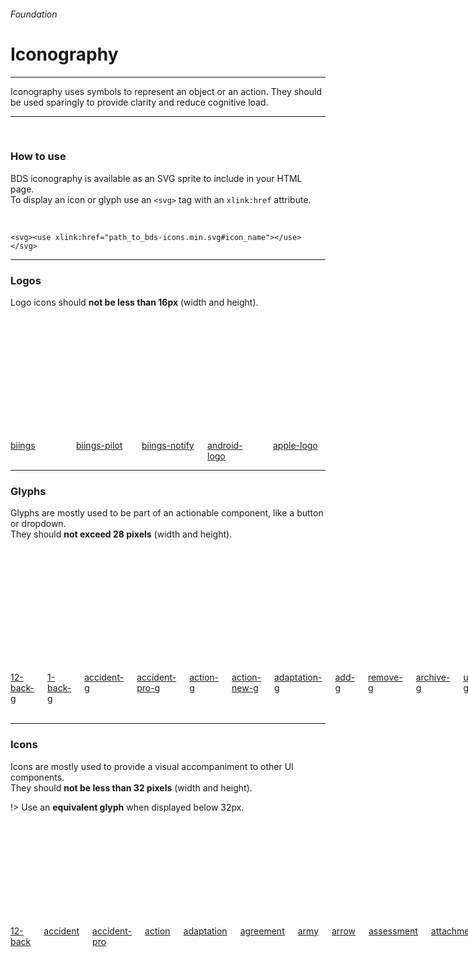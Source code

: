<h6 class="is-uppercase is-dimmed has-text-weight-medium is-size-6 is-size-7-mobile">Foundation</h6>
<h1 class="title is-family-secondary is-size-2-mobile">Iconography</h1>
<hr class="is-visible is-size-3">
<p class="is-size-4 has-text-dark">
    <span class="has-text-weight-semibold">Iconography</span> uses symbols to represent an object or an action. They should be used sparingly to provide clarity and reduce cognitive load.
</p>
<hr class="is-visible is-size-3"><br>

<h3 class="title is-family-primary has-text-weight-bold">How to use</h3>

BDS iconography is available as an SVG sprite to include in your HTML page.<br>
To display an icon or glyph use an `<svg>` tag with an `xlink:href` attribute.

<br>

    <svg><use xlink:href="path_to_bds-icons.min.svg#icon_name"></use></svg>
<hr class="is-size-1 is-visible">

<h3 class="title is-family-primary has-text-weight-bold">Logos</h3>

Logo icons should **not be less than 16px** (width and height).

<br><br>

<div class="columns is-multiline is-mobile is-size-6 has-text-centered has-text-grey is-large">
    <a href="https://raw.githubusercontent.com/Biings/biings-ds/master/src/icons/biings.svg" download class="is-ghost column is-4-mobile is-3-tablet is-2-desktop"><div class="box is-small"><svg class="image is-32x32 has-fill-dark"><use xlink:href="media/bds-icons.min.svg#biings"></use></svg></div>biings</a>
    <a href="https://raw.githubusercontent.com/Biings/biings-ds/master/src/icons/biings-pilot.svg" download class="is-ghost column is-4-mobile is-3-tablet is-2-desktop"><div class="box is-small"><svg class="image is-32x32 has-fill-dark"><use xlink:href="media/bds-icons.min.svg#biings-pilot"></use></svg></div>biings-pilot</a>
    <a href="https://raw.githubusercontent.com/Biings/biings-ds/master/src/icons/biings-notify.svg" download class="is-ghost column is-4-mobile is-3-tablet is-2-desktop"><div class="box is-small"><svg class="image is-32x32 has-fill-dark"><use xlink:href="media/bds-icons.min.svg#biings-notify"></use></svg></div>biings-notify</a>
    <a href="https://raw.githubusercontent.com/Biings/biings-ds/master/src/icons/android-logo.svg" download class="is-ghost column is-4-mobile is-3-tablet is-2-desktop"><div class="box is-small"><svg class="image is-32x32 has-fill-dark"><use xlink:href="media/bds-icons.min.svg#android-logo"></use></svg></div>android-logo</a>
    <a href="https://raw.githubusercontent.com/Biings/biings-ds/master/src/icons/apple-logo.svg" download class="is-ghost column is-4-mobile is-3-tablet is-2-desktop"><div class="box is-small"><svg class="image is-32x32 has-fill-dark"><use xlink:href="media/bds-icons.min.svg#apple-logo"></use></svg></div>apple-logo</a>
</div>

<hr class="is-size-1 is-visible">

<h3 class="title is-family-primary has-text-weight-bold">Glyphs</h3>

Glyphs are mostly used to be part of an actionable component, like a button or dropdown.
<br>They should **not exceed 28 pixels** (width and height).

<br><br>

<div class="columns is-multiline is-mobile is-size-6 has-text-centered is-dimmed is-medium">
    <a href="https://raw.githubusercontent.com/Biings/biings-ds/master/src/icons/12-back-g.svg" download class="is-ghost column is-4-mobile is-3-tablet is-2-desktop"><div class="box is-small"><svg class="image is-24x24 has-fill-dark"><use xlink:href="media/bds-icons.min.svg#12-back-g"></use></svg></div>12-back-g</a>
    <a href="https://raw.githubusercontent.com/Biings/biings-ds/master/src/icons/1-back-g.svg" download class="is-ghost column is-4-mobile is-3-tablet is-2-desktop"><div class="box is-small"><svg class="image is-24x24 has-fill-dark"><use xlink:href="media/bds-icons.min.svg#1-back-g"></use></svg></div>1-back-g</a>
    <a href="https://raw.githubusercontent.com/Biings/biings-ds/master/src/icons/accident-g.svg" download class="is-ghost column is-4-mobile is-3-tablet is-2-desktop"><div class="box is-small"><svg class="image is-24x24 has-fill-dark"><use xlink:href="media/bds-icons.min.svg#accident-g"></use></svg></div>accident-g</a>
    <a href="https://raw.githubusercontent.com/Biings/biings-ds/master/src/icons/accident-pro-g.svg" download class="is-ghost column is-4-mobile is-3-tablet is-2-desktop"><div class="box is-small"><svg class="image is-24x24 has-fill-dark"><use xlink:href="media/bds-icons.min.svg#accident-pro-g"></use></svg></div>accident-pro-g</a>
    <a href="https://raw.githubusercontent.com/Biings/biings-ds/master/src/icons/action-g.svg" download class="is-ghost column is-4-mobile is-3-tablet is-2-desktop"><div class="box is-small"><svg class="image is-24x24 has-fill-dark"><use xlink:href="media/bds-icons.min.svg#action-g"></use></svg></div>action-g</a>
    <a href="https://raw.githubusercontent.com/Biings/biings-ds/master/src/icons/action-new-g.svg" download class="is-ghost column is-4-mobile is-3-tablet is-2-desktop"><div class="box is-small"><svg class="image is-24x24 has-fill-dark"><use xlink:href="media/bds-icons.min.svg#action-new-g"></use></svg></div>action-new-g</a>
    <a href="https://raw.githubusercontent.com/Biings/biings-ds/master/src/icons/adaptation-g.svg" download class="is-ghost column is-4-mobile is-3-tablet is-2-desktop"><div class="box is-small"><svg class="image is-24x24 has-fill-dark"><use xlink:href="media/bds-icons.min.svg#adaptation-g"></use></svg></div>adaptation-g</a>
    <a href="https://raw.githubusercontent.com/Biings/biings-ds/master/src/icons/add-g.svg" download class="is-ghost column is-4-mobile is-3-tablet is-2-desktop"><div class="box is-small"><svg class="image is-24x24 has-fill-dark"><use xlink:href="media/bds-icons.min.svg#add-g"></use></svg></div>add-g</a>
    <a href="https://raw.githubusercontent.com/Biings/biings-ds/master/src/icons/remove-g.svg" download class="is-ghost column is-4-mobile is-3-tablet is-2-desktop"><div class="box is-small"><svg class="image is-24x24 has-fill-dark"><use xlink:href="media/bds-icons.min.svg#remove-g"></use></svg></div>remove-g</a>
    <a href="https://raw.githubusercontent.com/Biings/biings-ds/master/src/icons/archive-g.svg" download class="is-ghost column is-4-mobile is-3-tablet is-2-desktop"><div class="box is-small"><svg class="image is-24x24 has-fill-dark"><use xlink:href="media/bds-icons.min.svg#archive-g"></use></svg></div>archive-g</a>
    <a href="https://raw.githubusercontent.com/Biings/biings-ds/master/src/icons/unarchive-g.svg" download class="is-ghost column is-4-mobile is-3-tablet is-2-desktop"><div class="box is-small"><svg class="image is-24x24 has-fill-dark"><use xlink:href="media/bds-icons.min.svg#unarchive-g"></use></svg></div>unarchive-g</a>
    <a href="https://raw.githubusercontent.com/Biings/biings-ds/master/src/icons/army-g.svg" download class="is-ghost column is-4-mobile is-3-tablet is-2-desktop"><div class="box is-small"><svg class="image is-24x24 has-fill-dark"><use xlink:href="media/bds-icons.min.svg#army-g"></use></svg></div>army-g</a>
    <a href="https://raw.githubusercontent.com/Biings/biings-ds/master/src/icons/arrow-g.svg" download class="is-ghost column is-4-mobile is-3-tablet is-2-desktop"><div class="box is-small"><svg class="image is-24x24 has-fill-dark"><use xlink:href="media/bds-icons.min.svg#arrow-g"></use></svg></div>arrow-g</a>
    <a href="https://raw.githubusercontent.com/Biings/biings-ds/master/src/icons/arrow-asc-g.svg" download class="is-ghost column is-4-mobile is-3-tablet is-2-desktop"><div class="box is-small"><svg class="image is-24x24 has-fill-dark"><use xlink:href="media/bds-icons.min.svg#arrow-asc-g"></use></svg></div>arrow-asc-g</a>
    <a href="https://raw.githubusercontent.com/Biings/biings-ds/master/src/icons/arrow-desc-g.svg" download class="is-ghost column is-4-mobile is-3-tablet is-2-desktop"><div class="box is-small"><svg class="image is-24x24 has-fill-dark"><use xlink:href="media/bds-icons.min.svg#arrow-desc-g"></use></svg></div>arrow-desc-g</a>
    <a href="https://raw.githubusercontent.com/Biings/biings-ds/master/src/icons/arrow-down-g.svg" download class="is-ghost column is-4-mobile is-3-tablet is-2-desktop"><div class="box is-small"><svg class="image is-24x24 has-fill-dark"><use xlink:href="media/bds-icons.min.svg#arrow-down-g"></use></svg></div>arrow-down-g</a>
    <a href="https://raw.githubusercontent.com/Biings/biings-ds/master/src/icons/arrow-left-g.svg" download class="is-ghost column is-4-mobile is-3-tablet is-2-desktop"><div class="box is-small"><svg class="image is-24x24 has-fill-dark"><use xlink:href="media/bds-icons.min.svg#arrow-left-g"></use></svg></div>arrow-left-g</a>
    <a href="https://raw.githubusercontent.com/Biings/biings-ds/master/src/icons/arrow-right-g.svg" download class="is-ghost column is-4-mobile is-3-tablet is-2-desktop"><div class="box is-small"><svg class="image is-24x24 has-fill-dark"><use xlink:href="media/bds-icons.min.svg#arrow-right-g"></use></svg></div>arrow-right-g</a>
    <a href="https://raw.githubusercontent.com/Biings/biings-ds/master/src/icons/arrow-up-g.svg" download class="is-ghost column is-4-mobile is-3-tablet is-2-desktop"><div class="box is-small"><svg class="image is-24x24 has-fill-dark"><use xlink:href="media/bds-icons.min.svg#arrow-up-g"></use></svg></div>arrow-up-g</a>
    <a href="https://raw.githubusercontent.com/Biings/biings-ds/master/src/icons/arrow-up-r-g.svg" download class="is-ghost column is-4-mobile is-3-tablet is-2-desktop"><div class="box is-small"><svg class="image is-24x24 has-fill-dark"><use xlink:href="media/bds-icons.min.svg#arrow-up-r-g"></use></svg></div>arrow-up-r-g</a>
    <a href="https://raw.githubusercontent.com/Biings/biings-ds/master/src/icons/at-g.svg" download class="is-ghost column is-4-mobile is-3-tablet is-2-desktop"><div class="box is-small"><svg class="image is-24x24 has-fill-dark"><use xlink:href="media/bds-icons.min.svg#at-g"></use></svg></div>at-g</a>
    <a href="https://raw.githubusercontent.com/Biings/biings-ds/master/src/icons/attachment-g.svg" download class="is-ghost column is-4-mobile is-3-tablet is-2-desktop"><div class="box is-small"><svg class="image is-24x24 has-fill-dark"><use xlink:href="media/bds-icons.min.svg#attachment-g"></use></svg></div>attachment-g</a>
    <a href="https://raw.githubusercontent.com/Biings/biings-ds/master/src/icons/badge-g.svg" download class="is-ghost column is-4-mobile is-3-tablet is-2-desktop"><div class="box is-small"><svg class="image is-24x24 has-fill-dark"><use xlink:href="media/bds-icons.min.svg#badge-g"></use></svg></div>badge-g</a>
    <a href="https://raw.githubusercontent.com/Biings/biings-ds/master/src/icons/balance-g.svg" download class="is-ghost column is-4-mobile is-3-tablet is-2-desktop"><div class="box is-small"><svg class="image is-24x24 has-fill-dark"><use xlink:href="media/bds-icons.min.svg#balance-g"></use></svg></div>balance-g</a>
    <a href="https://raw.githubusercontent.com/Biings/biings-ds/master/src/icons/balance-even-g.svg" download class="is-ghost column is-4-mobile is-3-tablet is-2-desktop"><div class="box is-small"><svg class="image is-24x24 has-fill-dark"><use xlink:href="media/bds-icons.min.svg#balance-even-g"></use></svg></div>balance-even-g</a>
    <a href="https://raw.githubusercontent.com/Biings/biings-ds/master/src/icons/bell-g.svg" download class="is-ghost column is-4-mobile is-3-tablet is-2-desktop"><div class="box is-small"><svg class="image is-24x24 has-fill-dark"><use xlink:href="media/bds-icons.min.svg#bell-g"></use></svg></div>bell-g</a>
    <a href="https://raw.githubusercontent.com/Biings/biings-ds/master/src/icons/bell-bold-g.svg" download class="is-ghost column is-4-mobile is-3-tablet is-2-desktop"><div class="box is-small"><svg class="image is-24x24 has-fill-dark"><use xlink:href="media/bds-icons.min.svg#bell-bold-g"></use></svg></div>bell-bold-g</a>
    <a href="https://raw.githubusercontent.com/Biings/biings-ds/master/src/icons/bell-off-g.svg" download class="is-ghost column is-4-mobile is-3-tablet is-2-desktop"><div class="box is-small"><svg class="image is-24x24 has-fill-dark"><use xlink:href="media/bds-icons.min.svg#bell-off-g"></use></svg></div>bell-off-g</a>
    <a href="https://raw.githubusercontent.com/Biings/biings-ds/master/src/icons/bell-off-bold-g.svg" download class="is-ghost column is-4-mobile is-3-tablet is-2-desktop"><div class="box is-small"><svg class="image is-24x24 has-fill-dark"><use xlink:href="media/bds-icons.min.svg#bell-off-bold-g"></use></svg></div>bell-off-bold-g</a>
    <a href="https://raw.githubusercontent.com/Biings/biings-ds/master/src/icons/book-g.svg" download class="is-ghost column is-4-mobile is-3-tablet is-2-desktop"><div class="box is-small"><svg class="image is-24x24 has-fill-dark"><use xlink:href="media/bds-icons.min.svg#book-g"></use></svg></div>book-g</a>
    <a href="https://raw.githubusercontent.com/Biings/biings-ds/master/src/icons/bookmark-g.svg" download class="is-ghost column is-4-mobile is-3-tablet is-2-desktop"><div class="box is-small"><svg class="image is-24x24 has-fill-dark"><use xlink:href="media/bds-icons.min.svg#bookmark-g"></use></svg></div>bookmark-g</a>
    <a href="https://raw.githubusercontent.com/Biings/biings-ds/master/src/icons/bookmark-bold-g.svg" download class="is-ghost column is-4-mobile is-3-tablet is-2-desktop"><div class="box is-small"><svg class="image is-24x24 has-fill-dark"><use xlink:href="media/bds-icons.min.svg#bookmark-bold-g"></use></svg></div>bookmark-bold-g</a>
    <a href="https://raw.githubusercontent.com/Biings/biings-ds/master/src/icons/box-g.svg" download class="is-ghost column is-4-mobile is-3-tablet is-2-desktop"><div class="box is-small"><svg class="image is-24x24 has-fill-dark"><use xlink:href="media/bds-icons.min.svg#box-g"></use></svg></div>box-g</a>
    <a href="https://raw.githubusercontent.com/Biings/biings-ds/master/src/icons/box-relapse-g.svg" download class="is-ghost column is-4-mobile is-3-tablet is-2-desktop"><div class="box is-small"><svg class="image is-24x24 has-fill-dark"><use xlink:href="media/bds-icons.min.svg#box-relapse-g"></use></svg></div>box-relapse-g</a>
    <a href="https://raw.githubusercontent.com/Biings/biings-ds/master/src/icons/briefcase-g.svg" download class="is-ghost column is-4-mobile is-3-tablet is-2-desktop"><div class="box is-small"><svg class="image is-24x24 has-fill-dark"><use xlink:href="media/bds-icons.min.svg#briefcase-g"></use></svg></div>briefcase-g</a>
    <a href="https://raw.githubusercontent.com/Biings/biings-ds/master/src/icons/briefcase-new-g.svg" download class="is-ghost column is-4-mobile is-3-tablet is-2-desktop"><div class="box is-small"><svg class="image is-24x24 has-fill-dark"><use xlink:href="media/bds-icons.min.svg#briefcase-new-g"></use></svg></div>briefcase-new-g</a>
    <a href="https://raw.githubusercontent.com/Biings/biings-ds/master/src/icons/bubble-g.svg" download class="is-ghost column is-4-mobile is-3-tablet is-2-desktop"><div class="box is-small"><svg class="image is-24x24 has-fill-dark"><use xlink:href="media/bds-icons.min.svg#bubble-g"></use></svg></div>bubble-g</a>
    <a href="https://raw.githubusercontent.com/Biings/biings-ds/master/src/icons/bulb-g.svg" download class="is-ghost column is-4-mobile is-3-tablet is-2-desktop"><div class="box is-small"><svg class="image is-24x24 has-fill-dark"><use xlink:href="media/bds-icons.min.svg#bulb-g"></use></svg></div>bulb-g</a>
    <a href="https://raw.githubusercontent.com/Biings/biings-ds/master/src/icons/bulb-bold-g.svg" download class="is-ghost column is-4-mobile is-3-tablet is-2-desktop"><div class="box is-small"><svg class="image is-24x24 has-fill-dark"><use xlink:href="media/bds-icons.min.svg#bulb-bold-g"></use></svg></div>bulb-bold-g</a>
    <a href="https://raw.githubusercontent.com/Biings/biings-ds/master/src/icons/business-g.svg" download class="is-ghost column is-4-mobile is-3-tablet is-2-desktop"><div class="box is-small"><svg class="image is-24x24 has-fill-dark"><use xlink:href="media/bds-icons.min.svg#business-g"></use></svg></div>business-g</a>
    <a href="https://raw.githubusercontent.com/Biings/biings-ds/master/src/icons/business-bold-g.svg" download class="is-ghost column is-4-mobile is-3-tablet is-2-desktop"><div class="box is-small"><svg class="image is-24x24 has-fill-dark"><use xlink:href="media/bds-icons.min.svg#business-bold-g"></use></svg></div>business-bold-g</a>
    <a href="https://raw.githubusercontent.com/Biings/biings-ds/master/src/icons/business-new-g.svg" download class="is-ghost column is-4-mobile is-3-tablet is-2-desktop"><div class="box is-small"><svg class="image is-24x24 has-fill-dark"><use xlink:href="media/bds-icons.min.svg#business-new-g"></use></svg></div>business-new-g</a>
    <a href="https://raw.githubusercontent.com/Biings/biings-ds/master/src/icons/business-big-g.svg" download class="is-ghost column is-4-mobile is-3-tablet is-2-desktop"><div class="box is-small"><svg class="image is-24x24 has-fill-dark"><use xlink:href="media/bds-icons.min.svg#business-big-g"></use></svg></div>business-big-g</a>
    <a href="https://raw.githubusercontent.com/Biings/biings-ds/master/src/icons/business-hq-g.svg" download class="is-ghost column is-4-mobile is-3-tablet is-2-desktop"><div class="box is-small"><svg class="image is-24x24 has-fill-dark"><use xlink:href="media/bds-icons.min.svg#business-hq-g"></use></svg></div>business-hq-g</a>
    <a href="https://raw.githubusercontent.com/Biings/biings-ds/master/src/icons/calendar-g.svg" download class="is-ghost column is-4-mobile is-3-tablet is-2-desktop"><div class="box is-small"><svg class="image is-24x24 has-fill-dark"><use xlink:href="media/bds-icons.min.svg#calendar-g"></use></svg></div>calendar-g</a>
    <a href="https://raw.githubusercontent.com/Biings/biings-ds/master/src/icons/card-g.svg" download class="is-ghost column is-4-mobile is-3-tablet is-2-desktop"><div class="box is-small"><svg class="image is-24x24 has-fill-dark"><use xlink:href="media/bds-icons.min.svg#card-g"></use></svg></div>card-g</a>
    <a href="https://raw.githubusercontent.com/Biings/biings-ds/master/src/icons/cards-bold-g.svg" download class="is-ghost column is-4-mobile is-3-tablet is-2-desktop"><div class="box is-small"><svg class="image is-24x24 has-fill-dark"><use xlink:href="media/bds-icons.min.svg#cards-bold-g"></use></svg></div>cards-bold-g</a>
    <a href="https://raw.githubusercontent.com/Biings/biings-ds/master/src/icons/chair-g.svg" download class="is-ghost column is-4-mobile is-3-tablet is-2-desktop"><div class="box is-small"><svg class="image is-24x24 has-fill-dark"><use xlink:href="media/bds-icons.min.svg#chair-g"></use></svg></div>chair-g</a>
    <a href="https://raw.githubusercontent.com/Biings/biings-ds/master/src/icons/chair-new-g.svg" download class="is-ghost column is-4-mobile is-3-tablet is-2-desktop"><div class="box is-small"><svg class="image is-24x24 has-fill-dark"><use xlink:href="media/bds-icons.min.svg#chair-new-g"></use></svg></div>chair-new-g</a>
    <a href="https://raw.githubusercontent.com/Biings/biings-ds/master/src/icons/chair-return-g.svg" download class="is-ghost column is-4-mobile is-3-tablet is-2-desktop"><div class="box is-small"><svg class="image is-24x24 has-fill-dark"><use xlink:href="media/bds-icons.min.svg#chair-return-g"></use></svg></div>chair-return-g</a>
    <a href="https://raw.githubusercontent.com/Biings/biings-ds/master/src/icons/check-g.svg" download class="is-ghost column is-4-mobile is-3-tablet is-2-desktop"><div class="box is-small"><svg class="image is-24x24 has-fill-dark"><use xlink:href="media/bds-icons.min.svg#check-g"></use></svg></div>check-g</a>
    <a href="https://raw.githubusercontent.com/Biings/biings-ds/master/src/icons/check-bold-g.svg" download class="is-ghost column is-4-mobile is-3-tablet is-2-desktop"><div class="box is-small"><svg class="image is-24x24 has-fill-dark"><use xlink:href="media/bds-icons.min.svg#check-bold-g"></use></svg></div>check-bold-g</a>
    <a href="https://raw.githubusercontent.com/Biings/biings-ds/master/src/icons/clock-g.svg" download class="is-ghost column is-4-mobile is-3-tablet is-2-desktop"><div class="box is-small"><svg class="image is-24x24 has-fill-dark"><use xlink:href="media/bds-icons.min.svg#clock-g"></use></svg></div>clock-g</a>
    <a href="https://raw.githubusercontent.com/Biings/biings-ds/master/src/icons/cloud-g.svg" download class="is-ghost column is-4-mobile is-3-tablet is-2-desktop"><div class="box is-small"><svg class="image is-24x24 has-fill-dark"><use xlink:href="media/bds-icons.min.svg#cloud-g"></use></svg></div>cloud-g</a>
    <a href="https://raw.githubusercontent.com/Biings/biings-ds/master/src/icons/cloud-off-g.svg" download class="is-ghost column is-4-mobile is-3-tablet is-2-desktop"><div class="box is-small"><svg class="image is-24x24 has-fill-dark"><use xlink:href="media/bds-icons.min.svg#cloud-off-g"></use></svg></div>cloud-off-g</a>
    <a href="https://raw.githubusercontent.com/Biings/biings-ds/master/src/icons/cloud-off-bold-g.svg" download class="is-ghost column is-4-mobile is-3-tablet is-2-desktop"><div class="box is-small"><svg class="image is-24x24 has-fill-dark"><use xlink:href="media/bds-icons.min.svg#cloud-off-bold-g"></use></svg></div>cloud-off-bold-g</a>
    <a href="https://raw.githubusercontent.com/Biings/biings-ds/master/src/icons/columns-g.svg" download class="is-ghost column is-4-mobile is-3-tablet is-2-desktop"><div class="box is-small"><svg class="image is-24x24 has-fill-dark"><use xlink:href="media/bds-icons.min.svg#columns-g"></use></svg></div>columns-g</a>
    <a href="https://raw.githubusercontent.com/Biings/biings-ds/master/src/icons/couch-g.svg" download class="is-ghost column is-4-mobile is-3-tablet is-2-desktop"><div class="box is-small"><svg class="image is-24x24 has-fill-dark"><use xlink:href="media/bds-icons.min.svg#couch-g"></use></svg></div>couch-g</a>
    <a href="https://raw.githubusercontent.com/Biings/biings-ds/master/src/icons/couch-bold-g.svg" download class="is-ghost column is-4-mobile is-3-tablet is-2-desktop"><div class="box is-small"><svg class="image is-24x24 has-fill-dark"><use xlink:href="media/bds-icons.min.svg#couch-bold-g"></use></svg></div>couch-bold-g</a>
    <a href="https://raw.githubusercontent.com/Biings/biings-ds/master/src/icons/cross-g.svg" download class="is-ghost column is-4-mobile is-3-tablet is-2-desktop"><div class="box is-small"><svg class="image is-24x24 has-fill-dark"><use xlink:href="media/bds-icons.min.svg#cross-g"></use></svg></div>cross-g</a>
    <a href="https://raw.githubusercontent.com/Biings/biings-ds/master/src/icons/cross-bold-g.svg" download class="is-ghost column is-4-mobile is-3-tablet is-2-desktop"><div class="box is-small"><svg class="image is-24x24 has-fill-dark"><use xlink:href="media/bds-icons.min.svg#cross-bold-g"></use></svg></div>cross-bold-g</a>
    <a href="https://raw.githubusercontent.com/Biings/biings-ds/master/src/icons/crossroad-g.svg" download class="is-ghost column is-4-mobile is-3-tablet is-2-desktop"><div class="box is-small"><svg class="image is-24x24 has-fill-dark"><use xlink:href="media/bds-icons.min.svg#crossroad-g"></use></svg></div>crossroad-g</a>
    <a href="https://raw.githubusercontent.com/Biings/biings-ds/master/src/icons/crown-g.svg" download class="is-ghost column is-4-mobile is-3-tablet is-2-desktop"><div class="box is-small"><svg class="image is-24x24 has-fill-dark"><use xlink:href="media/bds-icons.min.svg#crown-g"></use></svg></div>crown-g</a>
    <a href="https://raw.githubusercontent.com/Biings/biings-ds/master/src/icons/crown-bold-g.svg" download class="is-ghost column is-4-mobile is-3-tablet is-2-desktop"><div class="box is-small"><svg class="image is-24x24 has-fill-dark"><use xlink:href="media/bds-icons.min.svg#crown-bold-g"></use></svg></div>crown-bold-g</a>
    <a href="https://raw.githubusercontent.com/Biings/biings-ds/master/src/icons/date-range-g.svg" download class="is-ghost column is-4-mobile is-3-tablet is-2-desktop"><div class="box is-small"><svg class="image is-24x24 has-fill-dark"><use xlink:href="media/bds-icons.min.svg#date-range-g"></use></svg></div>date-range-g</a>
    <a href="https://raw.githubusercontent.com/Biings/biings-ds/master/src/icons/deadline-g.svg" download class="is-ghost column is-4-mobile is-3-tablet is-2-desktop"><div class="box is-small"><svg class="image is-24x24 has-fill-dark"><use xlink:href="media/bds-icons.min.svg#deadline-g"></use></svg></div>deadline-g</a>
    <a href="https://raw.githubusercontent.com/Biings/biings-ds/master/src/icons/dna-g.svg" download class="is-ghost column is-4-mobile is-3-tablet is-2-desktop"><div class="box is-small"><svg class="image is-24x24 has-fill-dark"><use xlink:href="media/bds-icons.min.svg#dna-g"></use></svg></div>dna-g</a>
    <a href="https://raw.githubusercontent.com/Biings/biings-ds/master/src/icons/document-g.svg" download class="is-ghost column is-4-mobile is-3-tablet is-2-desktop"><div class="box is-small"><svg class="image is-24x24 has-fill-dark"><use xlink:href="media/bds-icons.min.svg#document-g"></use></svg></div>document-g</a>
    <a href="https://raw.githubusercontent.com/Biings/biings-ds/master/src/icons/document-csv-g.svg" download class="is-ghost column is-4-mobile is-3-tablet is-2-desktop"><div class="box is-small"><svg class="image is-24x24 has-fill-dark"><use xlink:href="media/bds-icons.min.svg#document-csv-g"></use></svg></div>document-csv-g</a>
    <a href="https://raw.githubusercontent.com/Biings/biings-ds/master/src/icons/document-xls-g.svg" download class="is-ghost column is-4-mobile is-3-tablet is-2-desktop"><div class="box is-small"><svg class="image is-24x24 has-fill-dark"><use xlink:href="media/bds-icons.min.svg#document-xls-g"></use></svg></div>document-xls-g</a>
    <a href="https://raw.githubusercontent.com/Biings/biings-ds/master/src/icons/document-pdf-g.svg" download class="is-ghost column is-4-mobile is-3-tablet is-2-desktop"><div class="box is-small"><svg class="image is-24x24 has-fill-dark"><use xlink:href="media/bds-icons.min.svg#document-pdf-g"></use></svg></div>document-pdf-g</a>
    <a href="https://raw.githubusercontent.com/Biings/biings-ds/master/src/icons/document-new-g.svg" download class="is-ghost column is-4-mobile is-3-tablet is-2-desktop"><div class="box is-small"><svg class="image is-24x24 has-fill-dark"><use xlink:href="media/bds-icons.min.svg#document-new-g"></use></svg></div>document-new-g</a>
    <a href="https://raw.githubusercontent.com/Biings/biings-ds/master/src/icons/document-warn-g.svg" download class="is-ghost column is-4-mobile is-3-tablet is-2-desktop"><div class="box is-small"><svg class="image is-24x24 has-fill-dark"><use xlink:href="media/bds-icons.min.svg#document-warn-g"></use></svg></div>document-warn-g</a>
    <a href="https://raw.githubusercontent.com/Biings/biings-ds/master/src/icons/door-g.svg" download class="is-ghost column is-4-mobile is-3-tablet is-2-desktop"><div class="box is-small"><svg class="image is-24x24 has-fill-dark"><use xlink:href="media/bds-icons.min.svg#door-g"></use></svg></div>door-g</a>
    <a href="https://raw.githubusercontent.com/Biings/biings-ds/master/src/icons/download-g.svg" download class="is-ghost column is-4-mobile is-3-tablet is-2-desktop"><div class="box is-small"><svg class="image is-24x24 has-fill-dark"><use xlink:href="media/bds-icons.min.svg#download-g"></use></svg></div>download-g</a>
    <a href="https://raw.githubusercontent.com/Biings/biings-ds/master/src/icons/dots-g.svg" download class="is-ghost column is-4-mobile is-3-tablet is-2-desktop"><div class="box is-small"><svg class="image is-24x24 has-fill-dark"><use xlink:href="media/bds-icons.min.svg#dots-g"></use></svg></div>dots-g</a>
    <a href="https://raw.githubusercontent.com/Biings/biings-ds/master/src/icons/dots-vert-g.svg" download class="is-ghost column is-4-mobile is-3-tablet is-2-desktop"><div class="box is-small"><svg class="image is-24x24 has-fill-dark"><use xlink:href="media/bds-icons.min.svg#dots-vert-g"></use></svg></div>dots-vert-g</a>
    <a href="https://raw.githubusercontent.com/Biings/biings-ds/master/src/icons/duplicate-g.svg" download class="is-ghost column is-4-mobile is-3-tablet is-2-desktop"><div class="box is-small"><svg class="image is-24x24 has-fill-dark"><use xlink:href="media/bds-icons.min.svg#duplicate-g"></use></svg></div>duplicate-g</a>
    <a href="https://raw.githubusercontent.com/Biings/biings-ds/master/src/icons/earth-g.svg" download class="is-ghost column is-4-mobile is-3-tablet is-2-desktop"><div class="box is-small"><svg class="image is-24x24 has-fill-dark"><use xlink:href="media/bds-icons.min.svg#earth-g"></use></svg></div>earth-g</a>
    <a href="https://raw.githubusercontent.com/Biings/biings-ds/master/src/icons/edit-g.svg" download class="is-ghost column is-4-mobile is-3-tablet is-2-desktop"><div class="box is-small"><svg class="image is-24x24 has-fill-dark"><use xlink:href="media/bds-icons.min.svg#edit-g"></use></svg></div>edit-g</a>
    <a href="https://raw.githubusercontent.com/Biings/biings-ds/master/src/icons/edit-bold-g.svg" download class="is-ghost column is-4-mobile is-3-tablet is-2-desktop"><div class="box is-small"><svg class="image is-24x24 has-fill-dark"><use xlink:href="media/bds-icons.min.svg#edit-bold-g"></use></svg></div>edit-bold-g</a>
    <a href="https://raw.githubusercontent.com/Biings/biings-ds/master/src/icons/exchange-g.svg" download class="is-ghost column is-4-mobile is-3-tablet is-2-desktop"><div class="box is-small"><svg class="image is-24x24 has-fill-dark"><use xlink:href="media/bds-icons.min.svg#exchange-g"></use></svg></div>exchange-g</a>
    <a href="https://raw.githubusercontent.com/Biings/biings-ds/master/src/icons/excel-g.svg" download class="is-ghost column is-4-mobile is-3-tablet is-2-desktop"><div class="box is-small"><svg class="image is-24x24 has-fill-dark"><use xlink:href="media/bds-icons.min.svg#excel-g"></use></svg></div>excel-g</a>
    <a href="https://raw.githubusercontent.com/Biings/biings-ds/master/src/icons/exit-g.svg" download class="is-ghost column is-4-mobile is-3-tablet is-2-desktop"><div class="box is-small"><svg class="image is-24x24 has-fill-dark"><use xlink:href="media/bds-icons.min.svg#exit-g"></use></svg></div>exit-g</a>
    <a href="https://raw.githubusercontent.com/Biings/biings-ds/master/src/icons/expand-g.svg" download class="is-ghost column is-4-mobile is-3-tablet is-2-desktop"><div class="box is-small"><svg class="image is-24x24 has-fill-dark"><use xlink:href="media/bds-icons.min.svg#expand-g"></use></svg></div>expand-g</a>
    <a href="https://raw.githubusercontent.com/Biings/biings-ds/master/src/icons/export-g.svg" download class="is-ghost column is-4-mobile is-3-tablet is-2-desktop"><div class="box is-small"><svg class="image is-24x24 has-fill-dark"><use xlink:href="media/bds-icons.min.svg#export-g"></use></svg></div>export-g</a>
    <a href="https://raw.githubusercontent.com/Biings/biings-ds/master/src/icons/eye-g.svg" download class="is-ghost column is-4-mobile is-3-tablet is-2-desktop"><div class="box is-small"><svg class="image is-24x24 has-fill-dark"><use xlink:href="media/bds-icons.min.svg#eye-g"></use></svg></div>eye-g</a>
    <a href="https://raw.githubusercontent.com/Biings/biings-ds/master/src/icons/eye-hide-g.svg" download class="is-ghost column is-4-mobile is-3-tablet is-2-desktop"><div class="box is-small"><svg class="image is-24x24 has-fill-dark"><use xlink:href="media/bds-icons.min.svg#eye-hide-g"></use></svg></div>eye-hide-g</a>
    <a href="https://raw.githubusercontent.com/Biings/biings-ds/master/src/icons/filter-g.svg" download class="is-ghost column is-4-mobile is-3-tablet is-2-desktop"><div class="box is-small"><svg class="image is-24x24 has-fill-dark"><use xlink:href="media/bds-icons.min.svg#filter-g"></use></svg></div>filter-g</a>
    <a href="https://raw.githubusercontent.com/Biings/biings-ds/master/src/icons/gear-g.svg" download class="is-ghost column is-4-mobile is-3-tablet is-2-desktop"><div class="box is-small"><svg class="image is-24x24 has-fill-dark"><use xlink:href="media/bds-icons.min.svg#gear-g"></use></svg></div>gear-g</a>
    <a href="https://raw.githubusercontent.com/Biings/biings-ds/master/src/icons/gear-bold-g.svg" download class="is-ghost column is-4-mobile is-3-tablet is-2-desktop"><div class="box is-small"><svg class="image is-24x24 has-fill-dark"><use xlink:href="media/bds-icons.min.svg#gear-bold-g"></use></svg></div>gear-bold-g</a>
    <a href="https://raw.githubusercontent.com/Biings/biings-ds/master/src/icons/gears-g.svg" download class="is-ghost column is-4-mobile is-3-tablet is-2-desktop"><div class="box is-small"><svg class="image is-24x24 has-fill-dark"><use xlink:href="media/bds-icons.min.svg#gears-g"></use></svg></div>gears-g</a>
    <a href="https://raw.githubusercontent.com/Biings/biings-ds/master/src/icons/gender-g.svg" download class="is-ghost column is-4-mobile is-3-tablet is-2-desktop"><div class="box is-small"><svg class="image is-24x24 has-fill-dark"><use xlink:href="media/bds-icons.min.svg#gender-g"></use></svg></div>gender-g</a>
    <a href="https://raw.githubusercontent.com/Biings/biings-ds/master/src/icons/gift-g.svg" download class="is-ghost column is-4-mobile is-3-tablet is-2-desktop"><div class="box is-small"><svg class="image is-24x24 has-fill-dark"><use xlink:href="media/bds-icons.min.svg#gift-g"></use></svg></div>gift-g</a>
    <a href="https://raw.githubusercontent.com/Biings/biings-ds/master/src/icons/group-g.svg" download class="is-ghost column is-4-mobile is-3-tablet is-2-desktop"><div class="box is-small"><svg class="image is-24x24 has-fill-dark"><use xlink:href="media/bds-icons.min.svg#group-g"></use></svg></div>group-g</a>
    <a href="https://raw.githubusercontent.com/Biings/biings-ds/master/src/icons/hand-g.svg" download class="is-ghost column is-4-mobile is-3-tablet is-2-desktop"><div class="box is-small"><svg class="image is-24x24 has-fill-dark"><use xlink:href="media/bds-icons.min.svg#hand-g"></use></svg></div>hand-g</a>
    <a href="https://raw.githubusercontent.com/Biings/biings-ds/master/src/icons/heart-g.svg" download class="is-ghost column is-4-mobile is-3-tablet is-2-desktop"><div class="box is-small"><svg class="image is-24x24 has-fill-dark"><use xlink:href="media/bds-icons.min.svg#heart-g"></use></svg></div>heart-g</a>
    <a href="https://raw.githubusercontent.com/Biings/biings-ds/master/src/icons/heart-bold-g.svg" download class="is-ghost column is-4-mobile is-3-tablet is-2-desktop"><div class="box is-small"><svg class="image is-24x24 has-fill-dark"><use xlink:href="media/bds-icons.min.svg#heart-bold-g"></use></svg></div>heart-bold-g</a>
    <a href="https://raw.githubusercontent.com/Biings/biings-ds/master/src/icons/heart-check-g.svg" download class="is-ghost column is-4-mobile is-3-tablet is-2-desktop"><div class="box is-small"><svg class="image is-24x24 has-fill-dark"><use xlink:href="media/bds-icons.min.svg#heart-check-g"></use></svg></div>heart-check-g</a>
    <a href="https://raw.githubusercontent.com/Biings/biings-ds/master/src/icons/help-g.svg" download class="is-ghost column is-4-mobile is-3-tablet is-2-desktop"><div class="box is-small"><svg class="image is-24x24 has-fill-dark"><use xlink:href="media/bds-icons.min.svg#help-g"></use></svg></div>help-g</a>
    <a href="https://raw.githubusercontent.com/Biings/biings-ds/master/src/icons/help-bold-g.svg" download class="is-ghost column is-4-mobile is-3-tablet is-2-desktop"><div class="box is-small"><svg class="image is-24x24 has-fill-dark"><use xlink:href="media/bds-icons.min.svg#help-bold-g"></use></svg></div>help-bold-g</a>
    <a href="https://raw.githubusercontent.com/Biings/biings-ds/master/src/icons/holiday-g.svg" download class="is-ghost column is-4-mobile is-3-tablet is-2-desktop"><div class="box is-small"><svg class="image is-24x24 has-fill-dark"><use xlink:href="media/bds-icons.min.svg#holiday-g"></use></svg></div>holiday-g</a>
    <a href="https://raw.githubusercontent.com/Biings/biings-ds/master/src/icons/home-g.svg" download class="is-ghost column is-4-mobile is-3-tablet is-2-desktop"><div class="box is-small"><svg class="image is-24x24 has-fill-dark"><use xlink:href="media/bds-icons.min.svg#home-g"></use></svg></div>home-g</a>
    <a href="https://raw.githubusercontent.com/Biings/biings-ds/master/src/icons/home-bold-g.svg" download class="is-ghost column is-4-mobile is-3-tablet is-2-desktop"><div class="box is-small"><svg class="image is-24x24 has-fill-dark"><use xlink:href="media/bds-icons.min.svg#home-bold-g"></use></svg></div>home-bold-g</a>
    <a href="https://raw.githubusercontent.com/Biings/biings-ds/master/src/icons/info-g.svg" download class="is-ghost column is-4-mobile is-3-tablet is-2-desktop"><div class="box is-small"><svg class="image is-24x24 has-fill-dark"><use xlink:href="media/bds-icons.min.svg#info-g"></use></svg></div>info-g</a>
    <a href="https://raw.githubusercontent.com/Biings/biings-ds/master/src/icons/info-bold-g.svg" download class="is-ghost column is-4-mobile is-3-tablet is-2-desktop"><div class="box is-small"><svg class="image is-24x24 has-fill-dark"><use xlink:href="media/bds-icons.min.svg#info-bold-g"></use></svg></div>info-bold-g</a>
    <a href="https://raw.githubusercontent.com/Biings/biings-ds/master/src/icons/indemnity-g.svg" download class="is-ghost column is-4-mobile is-3-tablet is-2-desktop"><div class="box is-small"><svg class="image is-24x24 has-fill-dark"><use xlink:href="media/bds-icons.min.svg#indemnity-g"></use></svg></div>indemnity-g</a>
    <a href="https://raw.githubusercontent.com/Biings/biings-ds/master/src/icons/indicator-g.svg" download class="is-ghost column is-4-mobile is-3-tablet is-2-desktop"><div class="box is-small"><svg class="image is-24x24 has-fill-dark"><use xlink:href="media/bds-icons.min.svg#indicator-g"></use></svg></div>indicator-g</a>
    <a href="https://raw.githubusercontent.com/Biings/biings-ds/master/src/icons/indicator-bold-g.svg" download class="is-ghost column is-4-mobile is-3-tablet is-2-desktop"><div class="box is-small"><svg class="image is-24x24 has-fill-dark"><use xlink:href="media/bds-icons.min.svg#indicator-bold-g"></use></svg></div>indicator-bold-g</a>
    <a href="https://raw.githubusercontent.com/Biings/biings-ds/master/src/icons/job_assignment-g.svg" download class="is-ghost column is-4-mobile is-3-tablet is-2-desktop"><div class="box is-small"><svg class="image is-24x24 has-fill-dark"><use xlink:href="media/bds-icons.min.svg#job_assignment-g"></use></svg></div>job_assignment-g</a>
    <a href="https://raw.githubusercontent.com/Biings/biings-ds/master/src/icons/key-g.svg" download class="is-ghost column is-4-mobile is-3-tablet is-2-desktop"><div class="box is-small"><svg class="image is-24x24 has-fill-dark"><use xlink:href="media/bds-icons.min.svg#key-g"></use></svg></div>key-g</a>
    <a href="https://raw.githubusercontent.com/Biings/biings-ds/master/src/icons/key_return-g.svg" download class="is-ghost column is-4-mobile is-3-tablet is-2-desktop"><div class="box is-small"><svg class="image is-24x24 has-fill-dark"><use xlink:href="media/bds-icons.min.svg#key_return-g"></use></svg></div>key_return-g</a>
    <a href="https://raw.githubusercontent.com/Biings/biings-ds/master/src/icons/keyboard-g.svg" download class="is-ghost column is-4-mobile is-3-tablet is-2-desktop"><div class="box is-small"><svg class="image is-24x24 has-fill-dark"><use xlink:href="media/bds-icons.min.svg#keyboard-g"></use></svg></div>keyboard-g</a>
    <a href="https://raw.githubusercontent.com/Biings/biings-ds/master/src/icons/knowledge-g.svg" download class="is-ghost column is-4-mobile is-3-tablet is-2-desktop"><div class="box is-small"><svg class="image is-24x24 has-fill-dark"><use xlink:href="media/bds-icons.min.svg#knowledge-g"></use></svg></div>knowledge-g</a>
    <a href="https://raw.githubusercontent.com/Biings/biings-ds/master/src/icons/language-g.svg" download class="is-ghost column is-4-mobile is-3-tablet is-2-desktop"><div class="box is-small"><svg class="image is-24x24 has-fill-dark"><use xlink:href="media/bds-icons.min.svg#language-g"></use></svg></div>language-g</a>
    <a href="https://raw.githubusercontent.com/Biings/biings-ds/master/src/icons/lightning-g.svg" download class="is-ghost column is-4-mobile is-3-tablet is-2-desktop"><div class="box is-small"><svg class="image is-24x24 has-fill-dark"><use xlink:href="media/bds-icons.min.svg#lightning-g"></use></svg></div>lightning-g</a>
    <a href="https://raw.githubusercontent.com/Biings/biings-ds/master/src/icons/line-compact-g.svg" download class="is-ghost column is-4-mobile is-3-tablet is-2-desktop"><div class="box is-small"><svg class="image is-24x24 has-fill-dark"><use xlink:href="media/bds-icons.min.svg#line-compact-g"></use></svg></div>line-compact-g</a>
    <a href="https://raw.githubusercontent.com/Biings/biings-ds/master/src/icons/line-dense-g.svg" download class="is-ghost column is-4-mobile is-3-tablet is-2-desktop"><div class="box is-small"><svg class="image is-24x24 has-fill-dark"><use xlink:href="media/bds-icons.min.svg#line-dense-g"></use></svg></div>line-dense-g</a>
    <a href="https://raw.githubusercontent.com/Biings/biings-ds/master/src/icons/line-relaxed-g.svg" download class="is-ghost column is-4-mobile is-3-tablet is-2-desktop"><div class="box is-small"><svg class="image is-24x24 has-fill-dark"><use xlink:href="media/bds-icons.min.svg#line-relaxed-g"></use></svg></div>line-relaxed-g</a>
    <a href="https://raw.githubusercontent.com/Biings/biings-ds/master/src/icons/link-g.svg" download class="is-ghost column is-4-mobile is-3-tablet is-2-desktop"><div class="box is-small"><svg class="image is-24x24 has-fill-dark"><use xlink:href="media/bds-icons.min.svg#link-g"></use></svg></div>link-g</a>
    <a href="https://raw.githubusercontent.com/Biings/biings-ds/master/src/icons/unlink-g.svg" download class="is-ghost column is-4-mobile is-3-tablet is-2-desktop"><div class="box is-small"><svg class="image is-24x24 has-fill-dark"><use xlink:href="media/bds-icons.min.svg#unlink-g"></use></svg></div>unlink-g</a>
    <a href="https://raw.githubusercontent.com/Biings/biings-ds/master/src/icons/list-g.svg" download class="is-ghost column is-4-mobile is-3-tablet is-2-desktop"><div class="box is-small"><svg class="image is-24x24 has-fill-dark"><use xlink:href="media/bds-icons.min.svg#list-g"></use></svg></div>list-g</a>
    <a href="https://raw.githubusercontent.com/Biings/biings-ds/master/src/icons/location-g.svg" download class="is-ghost column is-4-mobile is-3-tablet is-2-desktop"><div class="box is-small"><svg class="image is-24x24 has-fill-dark"><use xlink:href="media/bds-icons.min.svg#location-g"></use></svg></div>location-g</a>
    <a href="https://raw.githubusercontent.com/Biings/biings-ds/master/src/icons/lock-g.svg" download class="is-ghost column is-4-mobile is-3-tablet is-2-desktop"><div class="box is-small"><svg class="image is-24x24 has-fill-dark"><use xlink:href="media/bds-icons.min.svg#lock-g"></use></svg></div>lock-g</a>
    <a href="https://raw.githubusercontent.com/Biings/biings-ds/master/src/icons/mail-g.svg" download class="is-ghost column is-4-mobile is-3-tablet is-2-desktop"><div class="box is-small"><svg class="image is-24x24 has-fill-dark"><use xlink:href="media/bds-icons.min.svg#mail-g"></use></svg></div>mail-g</a>
    <a href="https://raw.githubusercontent.com/Biings/biings-ds/master/src/icons/mail-sent-g.svg" download class="is-ghost column is-4-mobile is-3-tablet is-2-desktop"><div class="box is-small"><svg class="image is-24x24 has-fill-dark"><use xlink:href="media/bds-icons.min.svg#mail-sent-g"></use></svg></div>mail-sent-g</a>
    <a href="https://raw.githubusercontent.com/Biings/biings-ds/master/src/icons/mail-unsent-g.svg" download class="is-ghost column is-4-mobile is-3-tablet is-2-desktop"><div class="box is-small"><svg class="image is-24x24 has-fill-dark"><use xlink:href="media/bds-icons.min.svg#mail-unsent-g"></use></svg></div>mail-unsent-g</a>
    <a href="https://raw.githubusercontent.com/Biings/biings-ds/master/src/icons/mails-g.svg" download class="is-ghost column is-4-mobile is-3-tablet is-2-desktop"><div class="box is-small"><svg class="image is-24x24 has-fill-dark"><use xlink:href="media/bds-icons.min.svg#mails-g"></use></svg></div>mails-g</a>
    <a href="https://raw.githubusercontent.com/Biings/biings-ds/master/src/icons/manager-g.svg" download class="is-ghost column is-4-mobile is-3-tablet is-2-desktop"><div class="box is-small"><svg class="image is-24x24 has-fill-dark"><use xlink:href="media/bds-icons.min.svg#manager-g"></use></svg></div>manager-g</a>
    <a href="https://raw.githubusercontent.com/Biings/biings-ds/master/src/icons/maternity-g.svg" download class="is-ghost column is-4-mobile is-3-tablet is-2-desktop"><div class="box is-small"><svg class="image is-24x24 has-fill-dark"><use xlink:href="media/bds-icons.min.svg#maternity-g"></use></svg></div>maternity-g</a>
    <a href="https://raw.githubusercontent.com/Biings/biings-ds/master/src/icons/medical-g.svg" download class="is-ghost column is-4-mobile is-3-tablet is-2-desktop"><div class="box is-small"><svg class="image is-24x24 has-fill-dark"><use xlink:href="media/bds-icons.min.svg#medical-g"></use></svg></div>medical-g</a>
    <a href="https://raw.githubusercontent.com/Biings/biings-ds/master/src/icons/meeting-g.svg" download class="is-ghost column is-4-mobile is-3-tablet is-2-desktop"><div class="box is-small"><svg class="image is-24x24 has-fill-dark"><use xlink:href="media/bds-icons.min.svg#meeting-g"></use></svg></div>meeting-g</a>
    <a href="https://raw.githubusercontent.com/Biings/biings-ds/master/src/icons/money-g.svg" download class="is-ghost column is-4-mobile is-3-tablet is-2-desktop"><div class="box is-small"><svg class="image is-24x24 has-fill-dark"><use xlink:href="media/bds-icons.min.svg#money-g"></use></svg></div>money-g</a>
    <a href="https://raw.githubusercontent.com/Biings/biings-ds/master/src/icons/money-new-g.svg" download class="is-ghost column is-4-mobile is-3-tablet is-2-desktop"><div class="box is-small"><svg class="image is-24x24 has-fill-dark"><use xlink:href="media/bds-icons.min.svg#money-new-g"></use></svg></div>money-new-g</a>
    <a href="https://raw.githubusercontent.com/Biings/biings-ds/master/src/icons/money-reception-g.svg" download class="is-ghost column is-4-mobile is-3-tablet is-2-desktop"><div class="box is-small"><svg class="image is-24x24 has-fill-dark"><use xlink:href="media/bds-icons.min.svg#money-reception-g"></use></svg></div>money-reception-g</a>
    <a href="https://raw.githubusercontent.com/Biings/biings-ds/master/src/icons/note-g.svg" download class="is-ghost column is-4-mobile is-3-tablet is-2-desktop"><div class="box is-small"><svg class="image is-24x24 has-fill-dark"><use xlink:href="media/bds-icons.min.svg#note-g"></use></svg></div>note-g</a>
    <a href="https://raw.githubusercontent.com/Biings/biings-ds/master/src/icons/notification-g.svg" download class="is-ghost column is-4-mobile is-3-tablet is-2-desktop"><div class="box is-small"><svg class="image is-24x24 has-fill-dark"><use xlink:href="media/bds-icons.min.svg#notification-g"></use></svg></div>notification-g</a>
    <a href="https://raw.githubusercontent.com/Biings/biings-ds/master/src/icons/notification-bold-g.svg" download class="is-ghost column is-4-mobile is-3-tablet is-2-desktop"><div class="box is-small"><svg class="image is-24x24 has-fill-dark"><use xlink:href="media/bds-icons.min.svg#notification-bold-g"></use></svg></div>notification-bold-g</a>
    <a href="https://raw.githubusercontent.com/Biings/biings-ds/master/src/icons/notification-relapse-g.svg" download class="is-ghost column is-4-mobile is-3-tablet is-2-desktop"><div class="box is-small"><svg class="image is-24x24 has-fill-dark"><use xlink:href="media/bds-icons.min.svg#notification-relapse-g"></use></svg></div>notification-relapse-g</a>
    <a href="https://raw.githubusercontent.com/Biings/biings-ds/master/src/icons/orgchart-g.svg" download class="is-ghost column is-4-mobile is-3-tablet is-2-desktop"><div class="box is-small"><svg class="image is-24x24 has-fill-dark"><use xlink:href="media/bds-icons.min.svg#orgchart-g"></use></svg></div>orgchart-g</a>
    <a href="https://raw.githubusercontent.com/Biings/biings-ds/master/src/icons/other-g.svg" download class="is-ghost column is-4-mobile is-3-tablet is-2-desktop"><div class="box is-small"><svg class="image is-24x24 has-fill-dark"><use xlink:href="media/bds-icons.min.svg#other-g"></use></svg></div>other-g</a>
    <a href="https://raw.githubusercontent.com/Biings/biings-ds/master/src/icons/overload-g.svg" download class="is-ghost column is-4-mobile is-3-tablet is-2-desktop"><div class="box is-small"><svg class="image is-24x24 has-fill-dark"><use xlink:href="media/bds-icons.min.svg#overload-g"></use></svg></div>overload-g</a>
    <a href="https://raw.githubusercontent.com/Biings/biings-ds/master/src/icons/overload-bold-g.svg" download class="is-ghost column is-4-mobile is-3-tablet is-2-desktop"><div class="box is-small"><svg class="image is-24x24 has-fill-dark"><use xlink:href="media/bds-icons.min.svg#overload-bold-g"></use></svg></div>overload-bold-g</a>
    <a href="https://raw.githubusercontent.com/Biings/biings-ds/master/src/icons/person-g.svg" download class="is-ghost column is-4-mobile is-3-tablet is-2-desktop"><div class="box is-small"><svg class="image is-24x24 has-fill-dark"><use xlink:href="media/bds-icons.min.svg#person-g"></use></svg></div>person-g</a>
    <a href="https://raw.githubusercontent.com/Biings/biings-ds/master/src/icons/person-assign-g.svg" download class="is-ghost column is-4-mobile is-3-tablet is-2-desktop"><div class="box is-small"><svg class="image is-24x24 has-fill-dark"><use xlink:href="media/bds-icons.min.svg#person-assign-g"></use></svg></div>person-assign-g</a>
    <a href="https://raw.githubusercontent.com/Biings/biings-ds/master/src/icons/person-new-g.svg" download class="is-ghost column is-4-mobile is-3-tablet is-2-desktop"><div class="box is-small"><svg class="image is-24x24 has-fill-dark"><use xlink:href="media/bds-icons.min.svg#person-new-g"></use></svg></div>person-new-g</a>
    <a href="https://raw.githubusercontent.com/Biings/biings-ds/master/src/icons/person-return-g.svg" download class="is-ghost column is-4-mobile is-3-tablet is-2-desktop"><div class="box is-small"><svg class="image is-24x24 has-fill-dark"><use xlink:href="media/bds-icons.min.svg#person-return-g"></use></svg></div>person-return-g</a>
    <a href="https://raw.githubusercontent.com/Biings/biings-ds/master/src/icons/persons-g.svg" download class="is-ghost column is-4-mobile is-3-tablet is-2-desktop"><div class="box is-small"><svg class="image is-24x24 has-fill-dark"><use xlink:href="media/bds-icons.min.svg#persons-g"></use></svg></div>persons-g</a>
    <a href="https://raw.githubusercontent.com/Biings/biings-ds/master/src/icons/phone-g.svg" download class="is-ghost column is-4-mobile is-3-tablet is-2-desktop"><div class="box is-small"><svg class="image is-24x24 has-fill-dark"><use xlink:href="media/bds-icons.min.svg#phone-g"></use></svg></div>phone-g</a>
    <a href="https://raw.githubusercontent.com/Biings/biings-ds/master/src/icons/phone-call-g.svg" download class="is-ghost column is-4-mobile is-3-tablet is-2-desktop"><div class="box is-small"><svg class="image is-24x24 has-fill-dark"><use xlink:href="media/bds-icons.min.svg#phone-call-g"></use></svg></div>phone-call-g</a>
    <a href="https://raw.githubusercontent.com/Biings/biings-ds/master/src/icons/plug-g.svg" download class="is-ghost column is-4-mobile is-3-tablet is-2-desktop"><div class="box is-small"><svg class="image is-24x24 has-fill-dark"><use xlink:href="media/bds-icons.min.svg#plug-g"></use></svg></div>plug-g</a>
    <a href="https://raw.githubusercontent.com/Biings/biings-ds/master/src/icons/plus-g.svg" download class="is-ghost column is-4-mobile is-3-tablet is-2-desktop"><div class="box is-small"><svg class="image is-24x24 has-fill-dark"><use xlink:href="media/bds-icons.min.svg#plus-g"></use></svg></div>plus-g</a>
    <a href="https://raw.githubusercontent.com/Biings/biings-ds/master/src/icons/minus-g.svg" download class="is-ghost column is-4-mobile is-3-tablet is-2-desktop"><div class="box is-small"><svg class="image is-24x24 has-fill-dark"><use xlink:href="media/bds-icons.min.svg#minus-g"></use></svg></div>minus-g</a>
    <a href="https://raw.githubusercontent.com/Biings/biings-ds/master/src/icons/plus-minus-g.svg" download class="is-ghost column is-4-mobile is-3-tablet is-2-desktop"><div class="box is-small"><svg class="image is-24x24 has-fill-dark"><use xlink:href="media/bds-icons.min.svg#plus-minus-g"></use></svg></div>plus-minus-g</a>
    <a href="https://raw.githubusercontent.com/Biings/biings-ds/master/src/icons/policy-g.svg" download class="is-ghost column is-4-mobile is-3-tablet is-2-desktop"><div class="box is-small"><svg class="image is-24x24 has-fill-dark"><use xlink:href="media/bds-icons.min.svg#policy-g"></use></svg></div>policy-g</a>
    <a href="https://raw.githubusercontent.com/Biings/biings-ds/master/src/icons/profile-g.svg" download class="is-ghost column is-4-mobile is-3-tablet is-2-desktop"><div class="box is-small"><svg class="image is-24x24 has-fill-dark"><use xlink:href="media/bds-icons.min.svg#profile-g"></use></svg></div>profile-g</a>
    <a href="https://raw.githubusercontent.com/Biings/biings-ds/master/src/icons/profile-bold-g.svg" download class="is-ghost column is-4-mobile is-3-tablet is-2-desktop"><div class="box is-small"><svg class="image is-24x24 has-fill-dark"><use xlink:href="media/bds-icons.min.svg#profile-bold-g"></use></svg></div>profile-bold-g</a>
    <a href="https://raw.githubusercontent.com/Biings/biings-ds/master/src/icons/refusal-g.svg" download class="is-ghost column is-4-mobile is-3-tablet is-2-desktop"><div class="box is-small"><svg class="image is-24x24 has-fill-dark"><use xlink:href="media/bds-icons.min.svg#refusal-g"></use></svg></div>refusal-g</a>
    <a href="https://raw.githubusercontent.com/Biings/biings-ds/master/src/icons/rest-g.svg" download class="is-ghost column is-4-mobile is-3-tablet is-2-desktop"><div class="box is-small"><svg class="image is-24x24 has-fill-dark"><use xlink:href="media/bds-icons.min.svg#rest-g"></use></svg></div>rest-g</a>
    <a href="https://raw.githubusercontent.com/Biings/biings-ds/master/src/icons/rocket-g.svg" download class="is-ghost column is-4-mobile is-3-tablet is-2-desktop"><div class="box is-small"><svg class="image is-24x24 has-fill-dark"><use xlink:href="media/bds-icons.min.svg#rocket-g"></use></svg></div>rocket-g</a>
    <a href="https://raw.githubusercontent.com/Biings/biings-ds/master/src/icons/salary-g.svg" download class="is-ghost column is-4-mobile is-3-tablet is-2-desktop"><div class="box is-small"><svg class="image is-24x24 has-fill-dark"><use xlink:href="media/bds-icons.min.svg#salary-g"></use></svg></div>salary-g</a>
    <a href="https://raw.githubusercontent.com/Biings/biings-ds/master/src/icons/save-g.svg" download class="is-ghost column is-4-mobile is-3-tablet is-2-desktop"><div class="box is-small"><svg class="image is-24x24 has-fill-dark"><use xlink:href="media/bds-icons.min.svg#save-g"></use></svg></div>save-g</a>
    <a href="https://raw.githubusercontent.com/Biings/biings-ds/master/src/icons/save-bold-g.svg" download class="is-ghost column is-4-mobile is-3-tablet is-2-desktop"><div class="box is-small"><svg class="image is-24x24 has-fill-dark"><use xlink:href="media/bds-icons.min.svg#save-bold-g"></use></svg></div>save-bold-g</a>
    <a href="https://raw.githubusercontent.com/Biings/biings-ds/master/src/icons/scissors-g.svg" download class="is-ghost column is-4-mobile is-3-tablet is-2-desktop"><div class="box is-small"><svg class="image is-24x24 has-fill-dark"><use xlink:href="media/bds-icons.min.svg#scissors-g"></use></svg></div>scissors-g</a>
    <a href="https://raw.githubusercontent.com/Biings/biings-ds/master/src/icons/screen-g.svg" download class="is-ghost column is-4-mobile is-3-tablet is-2-desktop"><div class="box is-small"><svg class="image is-24x24 has-fill-dark"><use xlink:href="media/bds-icons.min.svg#screen-g"></use></svg></div>screen-g</a>
    <a href="https://raw.githubusercontent.com/Biings/biings-ds/master/src/icons/search-g.svg" download class="is-ghost column is-4-mobile is-3-tablet is-2-desktop"><div class="box is-small"><svg class="image is-24x24 has-fill-dark"><use xlink:href="media/bds-icons.min.svg#search-g"></use></svg></div>search-g</a>
    <a href="https://raw.githubusercontent.com/Biings/biings-ds/master/src/icons/search-list-g.svg" download class="is-ghost column is-4-mobile is-3-tablet is-2-desktop"><div class="box is-small"><svg class="image is-24x24 has-fill-dark"><use xlink:href="media/bds-icons.min.svg#search-list-g"></use></svg></div>search-list-g</a>
    <a href="https://raw.githubusercontent.com/Biings/biings-ds/master/src/icons/segment-g.svg" download class="is-ghost column is-4-mobile is-3-tablet is-2-desktop"><div class="box is-small"><svg class="image is-24x24 has-fill-dark"><use xlink:href="media/bds-icons.min.svg#segment-g"></use></svg></div>segment-g</a>
    <a href="https://raw.githubusercontent.com/Biings/biings-ds/master/src/icons/send-g.svg" download class="is-ghost column is-4-mobile is-3-tablet is-2-desktop"><div class="box is-small"><svg class="image is-24x24 has-fill-dark"><use xlink:href="media/bds-icons.min.svg#send-g"></use></svg></div>send-g</a>
    <a href="https://raw.githubusercontent.com/Biings/biings-ds/master/src/icons/send-bold-g.svg" download class="is-ghost column is-4-mobile is-3-tablet is-2-desktop"><div class="box is-small"><svg class="image is-24x24 has-fill-dark"><use xlink:href="media/bds-icons.min.svg#send-bold-g"></use></svg></div>send-bold-g</a>
    <a href="https://raw.githubusercontent.com/Biings/biings-ds/master/src/icons/share-g.svg" download class="is-ghost column is-4-mobile is-3-tablet is-2-desktop"><div class="box is-small"><svg class="image is-24x24 has-fill-dark"><use xlink:href="media/bds-icons.min.svg#share-g"></use></svg></div>share-g</a>
    <a href="https://raw.githubusercontent.com/Biings/biings-ds/master/src/icons/shield-check-g.svg" download class="is-ghost column is-4-mobile is-3-tablet is-2-desktop"><div class="box is-small"><svg class="image is-24x24 has-fill-dark"><use xlink:href="media/bds-icons.min.svg#shield-check-g"></use></svg></div>shield-check-g</a>
    <a href="https://raw.githubusercontent.com/Biings/biings-ds/master/src/icons/shield-person-g.svg" download class="is-ghost column is-4-mobile is-3-tablet is-2-desktop"><div class="box is-small"><svg class="image is-24x24 has-fill-dark"><use xlink:href="media/bds-icons.min.svg#shield-person-g"></use></svg></div>shield-person-g</a>
    <a href="https://raw.githubusercontent.com/Biings/biings-ds/master/src/icons/sick-g.svg" download class="is-ghost column is-4-mobile is-3-tablet is-2-desktop"><div class="box is-small"><svg class="image is-24x24 has-fill-dark"><use xlink:href="media/bds-icons.min.svg#sick-g"></use></svg></div>sick-g</a>
    <a href="https://raw.githubusercontent.com/Biings/biings-ds/master/src/icons/sliders-g.svg" download class="is-ghost column is-4-mobile is-3-tablet is-2-desktop"><div class="box is-small"><svg class="image is-24x24 has-fill-dark"><use xlink:href="media/bds-icons.min.svg#sliders-g"></use></svg></div>sliders-g</a>
    <a href="https://raw.githubusercontent.com/Biings/biings-ds/master/src/icons/smile-g.svg" download class="is-ghost column is-4-mobile is-3-tablet is-2-desktop"><div class="box is-small"><svg class="image is-24x24 has-fill-dark"><use xlink:href="media/bds-icons.min.svg#smile-g"></use></svg></div>smile-g</a>
    <a href="https://raw.githubusercontent.com/Biings/biings-ds/master/src/icons/sort-g.svg" download class="is-ghost column is-4-mobile is-3-tablet is-2-desktop"><div class="box is-small"><svg class="image is-24x24 has-fill-dark"><use xlink:href="media/bds-icons.min.svg#sort-g"></use></svg></div>sort-g</a>
    <a href="https://raw.githubusercontent.com/Biings/biings-ds/master/src/icons/sort-asc-g.svg" download class="is-ghost column is-4-mobile is-3-tablet is-2-desktop"><div class="box is-small"><svg class="image is-24x24 has-fill-dark"><use xlink:href="media/bds-icons.min.svg#sort-asc-g"></use></svg></div>sort-asc-g</a>
    <a href="https://raw.githubusercontent.com/Biings/biings-ds/master/src/icons/sort-desc-g.svg" download class="is-ghost column is-4-mobile is-3-tablet is-2-desktop"><div class="box is-small"><svg class="image is-24x24 has-fill-dark"><use xlink:href="media/bds-icons.min.svg#sort-desc-g"></use></svg></div>sort-desc-g</a>
    <a href="https://raw.githubusercontent.com/Biings/biings-ds/master/src/icons/spark-g.svg" download class="is-ghost column is-4-mobile is-3-tablet is-2-desktop"><div class="box is-small"><svg class="image is-24x24 has-fill-dark"><use xlink:href="media/bds-icons.min.svg#spark-g"></use></svg></div>spark-g</a>
    <a href="https://raw.githubusercontent.com/Biings/biings-ds/master/src/icons/spark-big-g.svg" download class="is-ghost column is-4-mobile is-3-tablet is-2-desktop"><div class="box is-small"><svg class="image is-24x24 has-fill-dark"><use xlink:href="media/bds-icons.min.svg#spark-big-g"></use></svg></div>spark-big-g</a>
    <a href="https://raw.githubusercontent.com/Biings/biings-ds/master/src/icons/star-g.svg" download class="is-ghost column is-4-mobile is-3-tablet is-2-desktop"><div class="box is-small"><svg class="image is-24x24 has-fill-dark"><use xlink:href="media/bds-icons.min.svg#star-g"></use></svg></div>star-g</a>
    <a href="https://raw.githubusercontent.com/Biings/biings-ds/master/src/icons/star-bold-g.svg" download class="is-ghost column is-4-mobile is-3-tablet is-2-desktop"><div class="box is-small"><svg class="image is-24x24 has-fill-dark"><use xlink:href="media/bds-icons.min.svg#star-bold-g"></use></svg></div>star-bold-g</a>
    <a href="https://raw.githubusercontent.com/Biings/biings-ds/master/src/icons/stethoscope-g.svg" download class="is-ghost column is-4-mobile is-3-tablet is-2-desktop"><div class="box is-small"><svg class="image is-24x24 has-fill-dark"><use xlink:href="media/bds-icons.min.svg#stethoscope-g"></use></svg></div>stethoscope-g</a>
    <a href="https://raw.githubusercontent.com/Biings/biings-ds/master/src/icons/timelines-g.svg" download class="is-ghost column is-4-mobile is-3-tablet is-2-desktop"><div class="box is-small"><svg class="image is-24x24 has-fill-dark"><use xlink:href="media/bds-icons.min.svg#timelines-g"></use></svg></div>timelines-g</a>
    <a href="https://raw.githubusercontent.com/Biings/biings-ds/master/src/icons/timelines-bold-g.svg" download class="is-ghost column is-4-mobile is-3-tablet is-2-desktop"><div class="box is-small"><svg class="image is-24x24 has-fill-dark"><use xlink:href="media/bds-icons.min.svg#timelines-bold-g"></use></svg></div>timelines-bold-g</a>
    <a href="https://raw.githubusercontent.com/Biings/biings-ds/master/src/icons/today-g.svg" download class="is-ghost column is-4-mobile is-3-tablet is-2-desktop"><div class="box is-small"><svg class="image is-24x24 has-fill-dark"><use xlink:href="media/bds-icons.min.svg#today-g"></use></svg></div>today-g</a>
    <a href="https://raw.githubusercontent.com/Biings/biings-ds/master/src/icons/trash-g.svg" download class="is-ghost column is-4-mobile is-3-tablet is-2-desktop"><div class="box is-small"><svg class="image is-24x24 has-fill-dark"><use xlink:href="media/bds-icons.min.svg#trash-g"></use></svg></div>trash-g</a>
    <a href="https://raw.githubusercontent.com/Biings/biings-ds/master/src/icons/trash-bold-g.svg" download class="is-ghost column is-4-mobile is-3-tablet is-2-desktop"><div class="box is-small"><svg class="image is-24x24 has-fill-dark"><use xlink:href="media/bds-icons.min.svg#trash-bold-g"></use></svg></div>trash-bold-g</a>
    <a href="https://raw.githubusercontent.com/Biings/biings-ds/master/src/icons/umbrella-g.svg" download class="is-ghost column is-4-mobile is-3-tablet is-2-desktop"><div class="box is-small"><svg class="image is-24x24 has-fill-dark"><use xlink:href="media/bds-icons.min.svg#umbrella-g"></use></svg></div>umbrella-g</a>
    <a href="https://raw.githubusercontent.com/Biings/biings-ds/master/src/icons/undo-g.svg" download class="is-ghost column is-4-mobile is-3-tablet is-2-desktop"><div class="box is-small"><svg class="image is-24x24 has-fill-dark"><use xlink:href="media/bds-icons.min.svg#undo-g"></use></svg></div>undo-g</a>
    <a href="https://raw.githubusercontent.com/Biings/biings-ds/master/src/icons/redo-g.svg" download class="is-ghost column is-4-mobile is-3-tablet is-2-desktop"><div class="box is-small"><svg class="image is-24x24 has-fill-dark"><use xlink:href="media/bds-icons.min.svg#redo-g"></use></svg></div>redo-g</a>
    <a href="https://raw.githubusercontent.com/Biings/biings-ds/master/src/icons/reload-g.svg" download class="is-ghost column is-4-mobile is-3-tablet is-2-desktop"><div class="box is-small"><svg class="image is-24x24 has-fill-dark"><use xlink:href="media/bds-icons.min.svg#reload-g"></use></svg></div>reload-g</a>
    <a href="https://raw.githubusercontent.com/Biings/biings-ds/master/src/icons/tooth-g.svg" download class="is-ghost column is-4-mobile is-3-tablet is-2-desktop"><div class="box is-small"><svg class="image is-24x24 has-fill-dark"><use xlink:href="media/bds-icons.min.svg#tooth-g"></use></svg></div>tooth-g</a>
    <a href="https://raw.githubusercontent.com/Biings/biings-ds/master/src/icons/treatment-g.svg" download class="is-ghost column is-4-mobile is-3-tablet is-2-desktop"><div class="box is-small"><svg class="image is-24x24 has-fill-dark"><use xlink:href="media/bds-icons.min.svg#treatment-g"></use></svg></div>treatment-g</a>
    <a href="https://raw.githubusercontent.com/Biings/biings-ds/master/src/icons/warning-g.svg" download class="is-ghost column is-4-mobile is-3-tablet is-2-desktop"><div class="box is-small"><svg class="image is-24x24 has-fill-dark"><use xlink:href="media/bds-icons.min.svg#warning-g"></use></svg></div>warning-g</a>
    <a href="https://raw.githubusercontent.com/Biings/biings-ds/master/src/icons/warning-bold-g.svg" download class="is-ghost column is-4-mobile is-3-tablet is-2-desktop"><div class="box is-small"><svg class="image is-24x24 has-fill-dark"><use xlink:href="media/bds-icons.min.svg#warning-bold-g"></use></svg></div>warning-bold-g</a>
    <a href="https://raw.githubusercontent.com/Biings/biings-ds/master/src/icons/wound-g.svg" download class="is-ghost column is-4-mobile is-3-tablet is-2-desktop"><div class="box is-small"><svg class="image is-24x24 has-fill-dark"><use xlink:href="media/bds-icons.min.svg#wound-g"></use></svg></div>wound-g</a>
    <a href="https://raw.githubusercontent.com/Biings/biings-ds/master/src/icons/yang-g.svg" download class="is-ghost column is-4-mobile is-3-tablet is-2-desktop"><div class="box is-small"><svg class="image is-24x24 has-fill-dark"><use xlink:href="media/bds-icons.min.svg#yang-g"></use></svg></div>yang-g</a>
</div>

<hr class="is-size-1 is-visible">

<h3 class="title is-family-primary has-text-weight-bold">Icons</h3>

Icons are mostly used to provide a visual accompaniment to other UI components.<br>
They should **not be less than 32 pixels** (width and height).

!> Use an **equivalent glyph** when displayed below 32px.

<br>

<div class="columns is-multiline is-large is-mobile is-size-6 has-text-centered is-dimmed">
    <a href="https://raw.githubusercontent.com/Biings/biings-ds/master/src/icons/12-back.svg" download class="is-ghost column is-4-mobile is-3-tablet is-2-desktop"><div class="box is-small"><svg class="image is-32x32 has-fill-dark"><use xlink:href="media/bds-icons.min.svg#12-back"></use></svg></div>12-back</a>
    <a href="https://raw.githubusercontent.com/Biings/biings-ds/master/src/icons/accident.svg" download class="is-ghost column is-4-mobile is-3-tablet is-2-desktop"><div class="box is-small"><svg class="image is-32x32 has-fill-dark"><use xlink:href="media/bds-icons.min.svg#accident"></use></svg></div>accident</a>
    <a href="https://raw.githubusercontent.com/Biings/biings-ds/master/src/icons/accident-pro.svg" download class="is-ghost column is-4-mobile is-3-tablet is-2-desktop"><div class="box is-small"><svg class="image is-32x32 has-fill-dark"><use xlink:href="media/bds-icons.min.svg#accident-pro"></use></svg></div>accident-pro</a>
    <a href="https://raw.githubusercontent.com/Biings/biings-ds/master/src/icons/action.svg" download class="is-ghost column is-4-mobile is-3-tablet is-2-desktop"><div class="box is-small"><svg class="image is-32x32 has-fill-dark"><use xlink:href="media/bds-icons.min.svg#action"></use></svg></div>action</a>
    <a href="https://raw.githubusercontent.com/Biings/biings-ds/master/src/icons/adaptation.svg" download class="is-ghost column is-4-mobile is-3-tablet is-2-desktop"><div class="box is-small"><svg class="image is-32x32 has-fill-dark"><use xlink:href="media/bds-icons.min.svg#adaptation"></use></svg></div>adaptation</a>
    <a href="https://raw.githubusercontent.com/Biings/biings-ds/master/src/icons/agreement.svg" download class="is-ghost column is-4-mobile is-3-tablet is-2-desktop"><div class="box is-small"><svg class="image is-32x32 has-fill-dark"><use xlink:href="media/bds-icons.min.svg#agreement"></use></svg></div>agreement</a>
    <a href="https://raw.githubusercontent.com/Biings/biings-ds/master/src/icons/army.svg" download class="is-ghost column is-4-mobile is-3-tablet is-2-desktop"><div class="box is-small"><svg class="image is-32x32 has-fill-dark"><use xlink:href="media/bds-icons.min.svg#army"></use></svg></div>army</a>
    <a href="https://raw.githubusercontent.com/Biings/biings-ds/master/src/icons/arrow.svg" download class="is-ghost column is-4-mobile is-3-tablet is-2-desktop"><div class="box is-small"><svg class="image is-32x32 has-fill-dark"><use xlink:href="media/bds-icons.min.svg#arrow"></use></svg></div>arrow</a>
    <a href="https://raw.githubusercontent.com/Biings/biings-ds/master/src/icons/assessment.svg" download class="is-ghost column is-4-mobile is-3-tablet is-2-desktop"><div class="box is-small"><svg class="image is-32x32 has-fill-dark"><use xlink:href="media/bds-icons.min.svg#assessment"></use></svg></div>assessment</a>
    <a href="https://raw.githubusercontent.com/Biings/biings-ds/master/src/icons/attachment.svg" download class="is-ghost column is-4-mobile is-3-tablet is-2-desktop"><div class="box is-small"><svg class="image is-32x32 has-fill-dark"><use xlink:href="media/bds-icons.min.svg#attachment"></use></svg></div>attachment</a>
    <a href="https://raw.githubusercontent.com/Biings/biings-ds/master/src/icons/badge.svg" download class="is-ghost column is-4-mobile is-3-tablet is-2-desktop"><div class="box is-small"><svg class="image is-32x32 has-fill-dark"><use xlink:href="media/bds-icons.min.svg#badge"></use></svg></div>badge</a>
    <a href="https://raw.githubusercontent.com/Biings/biings-ds/master/src/icons/balance.svg" download class="is-ghost column is-4-mobile is-3-tablet is-2-desktop"><div class="box is-small"><svg class="image is-32x32 has-fill-dark"><use xlink:href="media/bds-icons.min.svg#balance"></use></svg></div>balance</a>
    <a href="https://raw.githubusercontent.com/Biings/biings-ds/master/src/icons/balance-even.svg" download class="is-ghost column is-4-mobile is-3-tablet is-2-desktop"><div class="box is-small"><svg class="image is-32x32 has-fill-dark"><use xlink:href="media/bds-icons.min.svg#balance-even"></use></svg></div>balance-even</a>
    <a href="https://raw.githubusercontent.com/Biings/biings-ds/master/src/icons/balance-gauge.svg" download class="is-ghost column is-4-mobile is-3-tablet is-2-desktop"><div class="box is-small"><svg class="image is-32x32 has-fill-dark"><use xlink:href="media/bds-icons.min.svg#balance-gauge"></use></svg></div>balance-gauge</a>
    <a href="https://raw.githubusercontent.com/Biings/biings-ds/master/src/icons/bank.svg" download class="is-ghost column is-4-mobile is-3-tablet is-2-desktop"><div class="box is-small"><svg class="image is-32x32 has-fill-dark"><use xlink:href="media/bds-icons.min.svg#bank"></use></svg></div>bank</a>
    <a href="https://raw.githubusercontent.com/Biings/biings-ds/master/src/icons/bars.svg" download class="is-ghost column is-4-mobile is-3-tablet is-2-desktop"><div class="box is-small"><svg class="image is-32x32 has-fill-dark"><use xlink:href="media/bds-icons.min.svg#bars"></use></svg></div>bars</a>
    <a href="https://raw.githubusercontent.com/Biings/biings-ds/master/src/icons/birthday.svg" download class="is-ghost column is-4-mobile is-3-tablet is-2-desktop"><div class="box is-small"><svg class="image is-32x32 has-fill-dark"><use xlink:href="media/bds-icons.min.svg#birthday"></use></svg></div>birthday</a>
    <a href="https://raw.githubusercontent.com/Biings/biings-ds/master/src/icons/bulb.svg" download class="is-ghost column is-4-mobile is-3-tablet is-2-desktop"><div class="box is-small"><svg class="image is-32x32 has-fill-dark"><use xlink:href="media/bds-icons.min.svg#bulb"></use></svg></div>bulb</a>
    <a href="https://raw.githubusercontent.com/Biings/biings-ds/master/src/icons/business.svg" download class="is-ghost column is-4-mobile is-3-tablet is-2-desktop"><div class="box is-small"><svg class="image is-32x32 has-fill-dark"><use xlink:href="media/bds-icons.min.svg#business"></use></svg></div>business</a>
    <a href="https://raw.githubusercontent.com/Biings/biings-ds/master/src/icons/business-big.svg" download class="is-ghost column is-4-mobile is-3-tablet is-2-desktop"><div class="box is-small"><svg class="image is-32x32 has-fill-dark"><use xlink:href="media/bds-icons.min.svg#business-big"></use></svg></div>business-big</a>
    <a href="https://raw.githubusercontent.com/Biings/biings-ds/master/src/icons/book.svg" download class="is-ghost column is-4-mobile is-3-tablet is-2-desktop"><div class="box is-small"><svg class="image is-32x32 has-fill-dark"><use xlink:href="media/bds-icons.min.svg#book"></use></svg></div>book</a>
    <a href="https://raw.githubusercontent.com/Biings/biings-ds/master/src/icons/box.svg" download class="is-ghost column is-4-mobile is-3-tablet is-2-desktop"><div class="box is-small"><svg class="image is-32x32 has-fill-dark"><use xlink:href="media/bds-icons.min.svg#box"></use></svg></div>box</a>
    <a href="https://raw.githubusercontent.com/Biings/biings-ds/master/src/icons/box-relapse.svg" download class="is-ghost column is-4-mobile is-3-tablet is-2-desktop"><div class="box is-small"><svg class="image is-32x32 has-fill-dark"><use xlink:href="media/bds-icons.min.svg#box-relapse"></use></svg></div>box-relapse</a>
    <a href="https://raw.githubusercontent.com/Biings/biings-ds/master/src/icons/bubble.svg" download class="is-ghost column is-4-mobile is-3-tablet is-2-desktop"><div class="box is-small"><svg class="image is-32x32 has-fill-dark"><use xlink:href="media/bds-icons.min.svg#bubble"></use></svg></div>bubble</a>
    <a href="https://raw.githubusercontent.com/Biings/biings-ds/master/src/icons/bubbles.svg" download class="is-ghost column is-4-mobile is-3-tablet is-2-desktop"><div class="box is-small"><svg class="image is-32x32 has-fill-dark"><use xlink:href="media/bds-icons.min.svg#bubbles"></use></svg></div>bubbles</a>
    <a href="https://raw.githubusercontent.com/Biings/biings-ds/master/src/icons/briefcase.svg" download class="is-ghost column is-4-mobile is-3-tablet is-2-desktop"><div class="box is-small"><svg class="image is-32x32 has-fill-dark"><use xlink:href="media/bds-icons.min.svg#briefcase"></use></svg></div>briefcase</a>
    <a href="https://raw.githubusercontent.com/Biings/biings-ds/master/src/icons/calendar-warn.svg" download class="is-ghost column is-4-mobile is-3-tablet is-2-desktop"><div class="box is-small"><svg class="image is-32x32 has-fill-dark"><use xlink:href="media/bds-icons.min.svg#calendar-warn"></use></svg></div>calendar-warn</a>
    <a href="https://raw.githubusercontent.com/Biings/biings-ds/master/src/icons/card.svg" download class="is-ghost column is-4-mobile is-3-tablet is-2-desktop"><div class="box is-small"><svg class="image is-32x32 has-fill-dark"><use xlink:href="media/bds-icons.min.svg#card"></use></svg></div>card</a>
    <a href="https://raw.githubusercontent.com/Biings/biings-ds/master/src/icons/certificate.svg" download class="is-ghost column is-4-mobile is-3-tablet is-2-desktop"><div class="box is-small"><svg class="image is-32x32 has-fill-dark"><use xlink:href="media/bds-icons.min.svg#certificate"></use></svg></div>certificate</a>
    <a href="https://raw.githubusercontent.com/Biings/biings-ds/master/src/icons/chair.svg" download class="is-ghost column is-4-mobile is-3-tablet is-2-desktop"><div class="box is-small"><svg class="image is-32x32 has-fill-dark"><use xlink:href="media/bds-icons.min.svg#chair"></use></svg></div>chair</a>
    <a href="https://raw.githubusercontent.com/Biings/biings-ds/master/src/icons/chart.svg" download class="is-ghost column is-4-mobile is-3-tablet is-2-desktop"><div class="box is-small"><svg class="image is-32x32 has-fill-dark"><use xlink:href="media/bds-icons.min.svg#chart"></use></svg></div>chart</a>
    <a href="https://raw.githubusercontent.com/Biings/biings-ds/master/src/icons/check.svg" download class="is-ghost column is-4-mobile is-3-tablet is-2-desktop"><div class="box is-small"><svg class="image is-32x32 has-fill-dark"><use xlink:href="media/bds-icons.min.svg#check"></use></svg></div>check</a>
    <a href="https://raw.githubusercontent.com/Biings/biings-ds/master/src/icons/clock.svg" download class="is-ghost column is-4-mobile is-3-tablet is-2-desktop"><div class="box is-small"><svg class="image is-32x32 has-fill-dark"><use xlink:href="media/bds-icons.min.svg#clock"></use></svg></div>clock</a>
    <a href="https://raw.githubusercontent.com/Biings/biings-ds/master/src/icons/clock-recycle.svg" download class="is-ghost column is-4-mobile is-3-tablet is-2-desktop"><div class="box is-small"><svg class="image is-32x32 has-fill-dark"><use xlink:href="media/bds-icons.min.svg#clock-recycle"></use></svg></div>clock-recycle</a>
    <a href="https://raw.githubusercontent.com/Biings/biings-ds/master/src/icons/coaching.svg" download class="is-ghost column is-4-mobile is-3-tablet is-2-desktop"><div class="box is-small"><svg class="image is-32x32 has-fill-dark"><use xlink:href="media/bds-icons.min.svg#coaching"></use></svg></div>coaching</a>
    <a href="https://raw.githubusercontent.com/Biings/biings-ds/master/src/icons/crossroad.svg" download class="is-ghost column is-4-mobile is-3-tablet is-2-desktop"><div class="box is-small"><svg class="image is-32x32 has-fill-dark"><use xlink:href="media/bds-icons.min.svg#crossroad"></use></svg></div>crossroad</a>
    <a href="https://raw.githubusercontent.com/Biings/biings-ds/master/src/icons/crown.svg" download class="is-ghost column is-4-mobile is-3-tablet is-2-desktop"><div class="box is-small"><svg class="image is-32x32 has-fill-dark"><use xlink:href="media/bds-icons.min.svg#crown"></use></svg></div>crown</a>
    <a href="https://raw.githubusercontent.com/Biings/biings-ds/master/src/icons/deadline.svg" download class="is-ghost column is-4-mobile is-3-tablet is-2-desktop"><div class="box is-small"><svg class="image is-32x32 has-fill-dark"><use xlink:href="media/bds-icons.min.svg#deadline"></use></svg></div>deadline</a>
    <a href="https://raw.githubusercontent.com/Biings/biings-ds/master/src/icons/dna.svg" download class="is-ghost column is-4-mobile is-3-tablet is-2-desktop"><div class="box is-small"><svg class="image is-32x32 has-fill-dark"><use xlink:href="media/bds-icons.min.svg#dna"></use></svg></div>dna</a>
    <a href="https://raw.githubusercontent.com/Biings/biings-ds/master/src/icons/doc-handing.svg" download class="is-ghost column is-4-mobile is-3-tablet is-2-desktop"><div class="box is-small"><svg class="image is-32x32 has-fill-dark"><use xlink:href="media/bds-icons.min.svg#doc-handing"></use></svg></div>doc-handing</a>
    <a href="https://raw.githubusercontent.com/Biings/biings-ds/master/src/icons/document.svg" download class="is-ghost column is-4-mobile is-3-tablet is-2-desktop"><div class="box is-small"><svg class="image is-32x32 has-fill-dark"><use xlink:href="media/bds-icons.min.svg#document"></use></svg></div>document</a>
    <a href="https://raw.githubusercontent.com/Biings/biings-ds/master/src/icons/download.svg" download class="is-ghost column is-4-mobile is-3-tablet is-2-desktop"><div class="box is-small"><svg class="image is-32x32 has-fill-dark"><use xlink:href="media/bds-icons.min.svg#download"></use></svg></div>download</a>
    <a href="https://raw.githubusercontent.com/Biings/biings-ds/master/src/icons/dropbox.svg" download class="is-ghost column is-4-mobile is-3-tablet is-2-desktop"><div class="box is-small"><svg class="image is-32x32 has-fill-dark"><use xlink:href="media/bds-icons.min.svg#dropbox"></use></svg></div>dropbox</a>
    <a href="https://raw.githubusercontent.com/Biings/biings-ds/master/src/icons/excel.svg" download class="is-ghost column is-4-mobile is-3-tablet is-2-desktop"><div class="box is-small"><svg class="image is-32x32 has-fill-dark"><use xlink:href="media/bds-icons.min.svg#excel"></use></svg></div>excel</a>
    <a href="https://raw.githubusercontent.com/Biings/biings-ds/master/src/icons/gear.svg" download class="is-ghost column is-4-mobile is-3-tablet is-2-desktop"><div class="box is-small"><svg class="image is-32x32 has-fill-dark"><use xlink:href="media/bds-icons.min.svg#gear"></use></svg></div>gear</a>
    <a href="https://raw.githubusercontent.com/Biings/biings-ds/master/src/icons/heart-check.svg" download class="is-ghost column is-4-mobile is-3-tablet is-2-desktop"><div class="box is-small"><svg class="image is-32x32 has-fill-dark"><use xlink:href="media/bds-icons.min.svg#heart-check"></use></svg></div>heart-check</a>
    <a href="https://raw.githubusercontent.com/Biings/biings-ds/master/src/icons/help.svg" download class="is-ghost column is-4-mobile is-3-tablet is-2-desktop"><div class="box is-small"><svg class="image is-32x32 has-fill-dark"><use xlink:href="media/bds-icons.min.svg#help"></use></svg></div>help</a>
    <a href="https://raw.githubusercontent.com/Biings/biings-ds/master/src/icons/holiday.svg" download class="is-ghost column is-4-mobile is-3-tablet is-2-desktop"><div class="box is-small"><svg class="image is-32x32 has-fill-dark"><use xlink:href="media/bds-icons.min.svg#holiday"></use></svg></div>holiday</a>
    <a href="https://raw.githubusercontent.com/Biings/biings-ds/master/src/icons/indemnity.svg" download class="is-ghost column is-4-mobile is-3-tablet is-2-desktop"><div class="box is-small"><svg class="image is-32x32 has-fill-dark"><use xlink:href="media/bds-icons.min.svg#indemnity"></use></svg></div>indemnity</a>
    <a href="https://raw.githubusercontent.com/Biings/biings-ds/master/src/icons/insurance.svg" download class="is-ghost column is-4-mobile is-3-tablet is-2-desktop"><div class="box is-small"><svg class="image is-32x32 has-fill-dark"><use xlink:href="media/bds-icons.min.svg#insurance"></use></svg></div>insurance</a>
    <a href="https://raw.githubusercontent.com/Biings/biings-ds/master/src/icons/integrate.svg" download class="is-ghost column is-4-mobile is-3-tablet is-2-desktop"><div class="box is-small"><svg class="image is-32x32 has-fill-dark"><use xlink:href="media/bds-icons.min.svg#integrate"></use></svg></div>integrate</a>
    <a href="https://raw.githubusercontent.com/Biings/biings-ds/master/src/icons/job_assignement.svg" download class="is-ghost column is-4-mobile is-3-tablet is-2-desktop"><div class="box is-small"><svg class="image is-32x32 has-fill-dark"><use xlink:href="media/bds-icons.min.svg#job_assignement"></use></svg></div>job_assignement</a>
    <a href="https://raw.githubusercontent.com/Biings/biings-ds/master/src/icons/key.svg" download class="is-ghost column is-4-mobile is-3-tablet is-2-desktop"><div class="box is-small"><svg class="image is-32x32 has-fill-dark"><use xlink:href="media/bds-icons.min.svg#key"></use></svg></div>key</a>
    <a href="https://raw.githubusercontent.com/Biings/biings-ds/master/src/icons/language.svg" download class="is-ghost column is-4-mobile is-3-tablet is-2-desktop"><div class="box is-small"><svg class="image is-32x32 has-fill-dark"><use xlink:href="media/bds-icons.min.svg#language"></use></svg></div>language</a>
    <a href="https://raw.githubusercontent.com/Biings/biings-ds/master/src/icons/location.svg" download class="is-ghost column is-4-mobile is-3-tablet is-2-desktop"><div class="box is-small"><svg class="image is-32x32 has-fill-dark"><use xlink:href="media/bds-icons.min.svg#location"></use></svg></div>location</a>
    <a href="https://raw.githubusercontent.com/Biings/biings-ds/master/src/icons/knowledge.svg" download class="is-ghost column is-4-mobile is-3-tablet is-2-desktop"><div class="box is-small"><svg class="image is-32x32 has-fill-dark"><use xlink:href="media/bds-icons.min.svg#knowledge"></use></svg></div>knowledge</a>
    <a href="https://raw.githubusercontent.com/Biings/biings-ds/master/src/icons/lines.svg" download class="is-ghost column is-4-mobile is-3-tablet is-2-desktop"><div class="box is-small"><svg class="image is-32x32 has-fill-dark"><use xlink:href="media/bds-icons.min.svg#lines"></use></svg></div>lines</a>
    <a href="https://raw.githubusercontent.com/Biings/biings-ds/master/src/icons/mail.svg" download class="is-ghost column is-4-mobile is-3-tablet is-2-desktop"><div class="box is-small"><svg class="image is-32x32 has-fill-dark"><use xlink:href="media/bds-icons.min.svg#mail"></use></svg></div>mail</a>
    <a href="https://raw.githubusercontent.com/Biings/biings-ds/master/src/icons/mails.svg" download class="is-ghost column is-4-mobile is-3-tablet is-2-desktop"><div class="box is-small"><svg class="image is-32x32 has-fill-dark"><use xlink:href="media/bds-icons.min.svg#mails"></use></svg></div>mails</a>
    <a href="https://raw.githubusercontent.com/Biings/biings-ds/master/src/icons/manager.svg" download class="is-ghost column is-4-mobile is-3-tablet is-2-desktop"><div class="box is-small"><svg class="image is-32x32 has-fill-dark"><use xlink:href="media/bds-icons.min.svg#manager"></use></svg></div>manager</a>
    <a href="https://raw.githubusercontent.com/Biings/biings-ds/master/src/icons/maternity.svg" download class="is-ghost column is-4-mobile is-3-tablet is-2-desktop"><div class="box is-small"><svg class="image is-32x32 has-fill-dark"><use xlink:href="media/bds-icons.min.svg#maternity"></use></svg></div>maternity</a>
    <a href="https://raw.githubusercontent.com/Biings/biings-ds/master/src/icons/medical.svg" download class="is-ghost column is-4-mobile is-3-tablet is-2-desktop"><div class="box is-small"><svg class="image is-32x32 has-fill-dark"><use xlink:href="media/bds-icons.min.svg#medical"></use></svg></div>medical</a>
    <a href="https://raw.githubusercontent.com/Biings/biings-ds/master/src/icons/meeting.svg" download class="is-ghost column is-4-mobile is-3-tablet is-2-desktop"><div class="box is-small"><svg class="image is-32x32 has-fill-dark"><use xlink:href="media/bds-icons.min.svg#meeting"></use></svg></div>meeting</a>
    <a href="https://raw.githubusercontent.com/Biings/biings-ds/master/src/icons/money-reception.svg" download class="is-ghost column is-4-mobile is-3-tablet is-2-desktop"><div class="box is-small"><svg class="image is-32x32 has-fill-dark"><use xlink:href="media/bds-icons.min.svg#money-reception"></use></svg></div>money-reception</a>
    <a href="https://raw.githubusercontent.com/Biings/biings-ds/master/src/icons/notification.svg" download class="is-ghost column is-4-mobile is-3-tablet is-2-desktop"><div class="box is-small"><svg class="image is-32x32 has-fill-dark"><use xlink:href="media/bds-icons.min.svg#notification"></use></svg></div>notification</a>
    <a href="https://raw.githubusercontent.com/Biings/biings-ds/master/src/icons/notification-relapse.svg" download class="is-ghost column is-4-mobile is-3-tablet is-2-desktop"><div class="box is-small"><svg class="image is-32x32 has-fill-dark"><use xlink:href="media/bds-icons.min.svg#notification-relapse"></use></svg></div>notification-relapse</a>
    <a href="https://raw.githubusercontent.com/Biings/biings-ds/master/src/icons/orgchart.svg" download class="is-ghost column is-4-mobile is-3-tablet is-2-desktop"><div class="box is-small"><svg class="image is-32x32 has-fill-dark"><use xlink:href="media/bds-icons.min.svg#orgchart"></use></svg></div>orgchart</a>
    <a href="https://raw.githubusercontent.com/Biings/biings-ds/master/src/icons/other.svg" download class="is-ghost column is-4-mobile is-3-tablet is-2-desktop"><div class="box is-small"><svg class="image is-32x32 has-fill-dark"><use xlink:href="media/bds-icons.min.svg#other"></use></svg></div>other</a>
    <a href="https://raw.githubusercontent.com/Biings/biings-ds/master/src/icons/overload.svg" download class="is-ghost column is-4-mobile is-3-tablet is-2-desktop"><div class="box is-small"><svg class="image is-32x32 has-fill-dark"><use xlink:href="media/bds-icons.min.svg#overload"></use></svg></div>overload</a>
    <a href="https://raw.githubusercontent.com/Biings/biings-ds/master/src/icons/password.svg" download class="is-ghost column is-4-mobile is-3-tablet is-2-desktop"><div class="box is-small"><svg class="image is-32x32 has-fill-dark"><use xlink:href="media/bds-icons.min.svg#password"></use></svg></div>password</a>
    <a href="https://raw.githubusercontent.com/Biings/biings-ds/master/src/icons/pencil.svg" download class="is-ghost column is-4-mobile is-3-tablet is-2-desktop"><div class="box is-small"><svg class="image is-32x32 has-fill-dark"><use xlink:href="media/bds-icons.min.svg#pencil"></use></svg></div>pencil</a>
    <a href="https://raw.githubusercontent.com/Biings/biings-ds/master/src/icons/percent.svg" download class="is-ghost column is-4-mobile is-3-tablet is-2-desktop"><div class="box is-small"><svg class="image is-32x32 has-fill-dark"><use xlink:href="media/bds-icons.min.svg#percent"></use></svg></div>percent</a>
    <a href="https://raw.githubusercontent.com/Biings/biings-ds/master/src/icons/person.svg" download class="is-ghost column is-4-mobile is-3-tablet is-2-desktop"><div class="box is-small"><svg class="image is-32x32 has-fill-dark"><use xlink:href="media/bds-icons.min.svg#person"></use></svg></div>person</a>
    <a href="https://raw.githubusercontent.com/Biings/biings-ds/master/src/icons/persons.svg" download class="is-ghost column is-4-mobile is-3-tablet is-2-desktop"><div class="box is-small"><svg class="image is-32x32 has-fill-dark"><use xlink:href="media/bds-icons.min.svg#persons"></use></svg></div>persons</a>
    <a href="https://raw.githubusercontent.com/Biings/biings-ds/master/src/icons/phone-bell.svg" download class="is-ghost column is-4-mobile is-3-tablet is-2-desktop"><div class="box is-small"><svg class="image is-32x32 has-fill-dark"><use xlink:href="media/bds-icons.min.svg#phone-bell"></use></svg></div>phone-bell</a>
    <a href="https://raw.githubusercontent.com/Biings/biings-ds/master/src/icons/phone-call.svg" download class="is-ghost column is-4-mobile is-3-tablet is-2-desktop"><div class="box is-small"><svg class="image is-32x32 has-fill-dark"><use xlink:href="media/bds-icons.min.svg#phone-call"></use></svg></div>phone-call</a>
    <a href="https://raw.githubusercontent.com/Biings/biings-ds/master/src/icons/policy.svg" download class="is-ghost column is-4-mobile is-3-tablet is-2-desktop"><div class="box is-small"><svg class="image is-32x32 has-fill-dark"><use xlink:href="media/bds-icons.min.svg#policy"></use></svg></div>policy</a>
    <a href="https://raw.githubusercontent.com/Biings/biings-ds/master/src/icons/policy-heart.svg" download class="is-ghost column is-4-mobile is-3-tablet is-2-desktop"><div class="box is-small"><svg class="image is-32x32 has-fill-dark"><use xlink:href="media/bds-icons.min.svg#policy-heart"></use></svg></div>policy-heart</a>
    <a href="https://raw.githubusercontent.com/Biings/biings-ds/master/src/icons/policy-umbrella.svg" download class="is-ghost column is-4-mobile is-3-tablet is-2-desktop"><div class="box is-small"><svg class="image is-32x32 has-fill-dark"><use xlink:href="media/bds-icons.min.svg#policy-umbrella"></use></svg></div>policy-umbrella</a>
    <a href="https://raw.githubusercontent.com/Biings/biings-ds/master/src/icons/profile.svg" download class="is-ghost column is-4-mobile is-3-tablet is-2-desktop"><div class="box is-small"><svg class="image is-32x32 has-fill-dark"><use xlink:href="media/bds-icons.min.svg#profile"></use></svg></div>profile</a>
    <a href="https://raw.githubusercontent.com/Biings/biings-ds/master/src/icons/refusal.svg" download class="is-ghost column is-4-mobile is-3-tablet is-2-desktop"><div class="box is-small"><svg class="image is-32x32 has-fill-dark"><use xlink:href="media/bds-icons.min.svg#refusal"></use></svg></div>refusal</a>
    <a href="https://raw.githubusercontent.com/Biings/biings-ds/master/src/icons/reminder.svg" download class="is-ghost column is-4-mobile is-3-tablet is-2-desktop"><div class="box is-small"><svg class="image is-32x32 has-fill-dark"><use xlink:href="media/bds-icons.min.svg#reminder"></use></svg></div>reminder</a>
    <a href="https://raw.githubusercontent.com/Biings/biings-ds/master/src/icons/rest.svg" download class="is-ghost column is-4-mobile is-3-tablet is-2-desktop"><div class="box is-small"><svg class="image is-32x32 has-fill-dark"><use xlink:href="media/bds-icons.min.svg#rest"></use></svg></div>rest</a>
    <a href="https://raw.githubusercontent.com/Biings/biings-ds/master/src/icons/salary.svg" download class="is-ghost column is-4-mobile is-3-tablet is-2-desktop"><div class="box is-small"><svg class="image is-32x32 has-fill-dark"><use xlink:href="media/bds-icons.min.svg#salary"></use></svg></div>salary</a>
    <a href="https://raw.githubusercontent.com/Biings/biings-ds/master/src/icons/screen-bell.svg" download class="is-ghost column is-4-mobile is-3-tablet is-2-desktop"><div class="box is-small"><svg class="image is-32x32 has-fill-dark"><use xlink:href="media/bds-icons.min.svg#screen-bell"></use></svg></div>screen-bell</a>
    <a href="https://raw.githubusercontent.com/Biings/biings-ds/master/src/icons/screen-bulb.svg" download class="is-ghost column is-4-mobile is-3-tablet is-2-desktop"><div class="box is-small"><svg class="image is-32x32 has-fill-dark"><use xlink:href="media/bds-icons.min.svg#screen-bulb"></use></svg></div>screen-bulb</a>
    <a href="https://raw.githubusercontent.com/Biings/biings-ds/master/src/icons/segment.svg" download class="is-ghost column is-4-mobile is-3-tablet is-2-desktop"><div class="box is-small"><svg class="image is-32x32 has-fill-dark"><use xlink:href="media/bds-icons.min.svg#segment"></use></svg></div>segment</a>
    <a href="https://raw.githubusercontent.com/Biings/biings-ds/master/src/icons/search.svg" download class="is-ghost column is-4-mobile is-3-tablet is-2-desktop"><div class="box is-small"><svg class="image is-32x32 has-fill-dark"><use xlink:href="media/bds-icons.min.svg#search"></use></svg></div>search</a>
    <a href="https://raw.githubusercontent.com/Biings/biings-ds/master/src/icons/shield-check.svg" download class="is-ghost column is-4-mobile is-3-tablet is-2-desktop"><div class="box is-small"><svg class="image is-32x32 has-fill-dark"><use xlink:href="media/bds-icons.min.svg#shield-check"></use></svg></div>shield-check</a>
    <a href="https://raw.githubusercontent.com/Biings/biings-ds/master/src/icons/shield-lock.svg" download class="is-ghost column is-4-mobile is-3-tablet is-2-desktop"><div class="box is-small"><svg class="image is-32x32 has-fill-dark"><use xlink:href="media/bds-icons.min.svg#shield-lock"></use></svg></div>shield-lock</a>
    <a href="https://raw.githubusercontent.com/Biings/biings-ds/master/src/icons/shield-person.svg" download class="is-ghost column is-4-mobile is-3-tablet is-2-desktop"><div class="box is-small"><svg class="image is-32x32 has-fill-dark"><use xlink:href="media/bds-icons.min.svg#shield-person"></use></svg></div>shield-person</a>
    <a href="https://raw.githubusercontent.com/Biings/biings-ds/master/src/icons/sick.svg" download class="is-ghost column is-4-mobile is-3-tablet is-2-desktop"><div class="box is-small"><svg class="image is-32x32 has-fill-dark"><use xlink:href="media/bds-icons.min.svg#sick"></use></svg></div>sick</a>
    <a href="https://raw.githubusercontent.com/Biings/biings-ds/master/src/icons/smile.svg" download class="is-ghost column is-4-mobile is-3-tablet is-2-desktop"><div class="box is-small"><svg class="image is-32x32 has-fill-dark"><use xlink:href="media/bds-icons.min.svg#smile"></use></svg></div>smile</a>
    <a href="https://raw.githubusercontent.com/Biings/biings-ds/master/src/icons/social-climat.svg" download class="is-ghost column is-4-mobile is-3-tablet is-2-desktop"><div class="box is-small"><svg class="image is-32x32 has-fill-dark"><use xlink:href="media/bds-icons.min.svg#social-climat"></use></svg></div>social-climat</a>
    <a href="https://raw.githubusercontent.com/Biings/biings-ds/master/src/icons/stethoscope.svg" download class="is-ghost column is-4-mobile is-3-tablet is-2-desktop"><div class="box is-small"><svg class="image is-32x32 has-fill-dark"><use xlink:href="media/bds-icons.min.svg#stethoscope"></use></svg></div>stethoscope</a>
    <a href="https://raw.githubusercontent.com/Biings/biings-ds/master/src/icons/timeline-actor.svg" download class="is-ghost column is-4-mobile is-3-tablet is-2-desktop"><div class="box is-small"><svg class="image is-32x32 has-fill-dark"><use xlink:href="media/bds-icons.min.svg#timeline-actor"></use></svg></div>timeline-actor</a>
    <a href="https://raw.githubusercontent.com/Biings/biings-ds/master/src/icons/timelines.svg" download class="is-ghost column is-4-mobile is-3-tablet is-2-desktop"><div class="box is-small"><svg class="image is-32x32 has-fill-dark"><use xlink:href="media/bds-icons.min.svg#timelines"></use></svg></div>timelines</a>
    <a href="https://raw.githubusercontent.com/Biings/biings-ds/master/src/icons/tooth.svg" download class="is-ghost column is-4-mobile is-3-tablet is-2-desktop"><div class="box is-small"><svg class="image is-32x32 has-fill-dark"><use xlink:href="media/bds-icons.min.svg#tooth"></use></svg></div>tooth</a>
    <a href="https://raw.githubusercontent.com/Biings/biings-ds/master/src/icons/trash.svg" download class="is-ghost column is-4-mobile is-3-tablet is-2-desktop"><div class="box is-small"><svg class="image is-32x32 has-fill-dark"><use xlink:href="media/bds-icons.min.svg#trash"></use></svg></div>trash</a>
    <a href="https://raw.githubusercontent.com/Biings/biings-ds/master/src/icons/treatment.svg" download class="is-ghost column is-4-mobile is-3-tablet is-2-desktop"><div class="box is-small"><svg class="image is-32x32 has-fill-dark"><use xlink:href="media/bds-icons.min.svg#treatment"></use></svg></div>treatment</a>
    <a href="https://raw.githubusercontent.com/Biings/biings-ds/master/src/icons/umbrella.svg" download class="is-ghost column is-4-mobile is-3-tablet is-2-desktop"><div class="box is-small"><svg class="image is-32x32 has-fill-dark"><use xlink:href="media/bds-icons.min.svg#umbrella"></use></svg></div>umbrella</a>
    <a href="https://raw.githubusercontent.com/Biings/biings-ds/master/src/icons/workflow.svg" download class="is-ghost column is-4-mobile is-3-tablet is-2-desktop"><div class="box is-small"><svg class="image is-32x32 has-fill-dark"><use xlink:href="media/bds-icons.min.svg#workflow"></use></svg></div>workflow</a>
    <a href="https://raw.githubusercontent.com/Biings/biings-ds/master/src/icons/wound.svg" download class="is-ghost column is-4-mobile is-3-tablet is-2-desktop"><div class="box is-small"><svg class="image is-32x32 has-fill-dark"><use xlink:href="media/bds-icons.min.svg#wound"></use></svg></div>wound</a>
    <a href="https://raw.githubusercontent.com/Biings/biings-ds/master/src/icons/yang.svg" download class="is-ghost column is-4-mobile is-3-tablet is-2-desktop"><div class="box is-small"><svg class="image is-32x32 has-fill-dark"><use xlink:href="media/bds-icons.min.svg#yang"></use></svg></div>yang</a>
</div>
